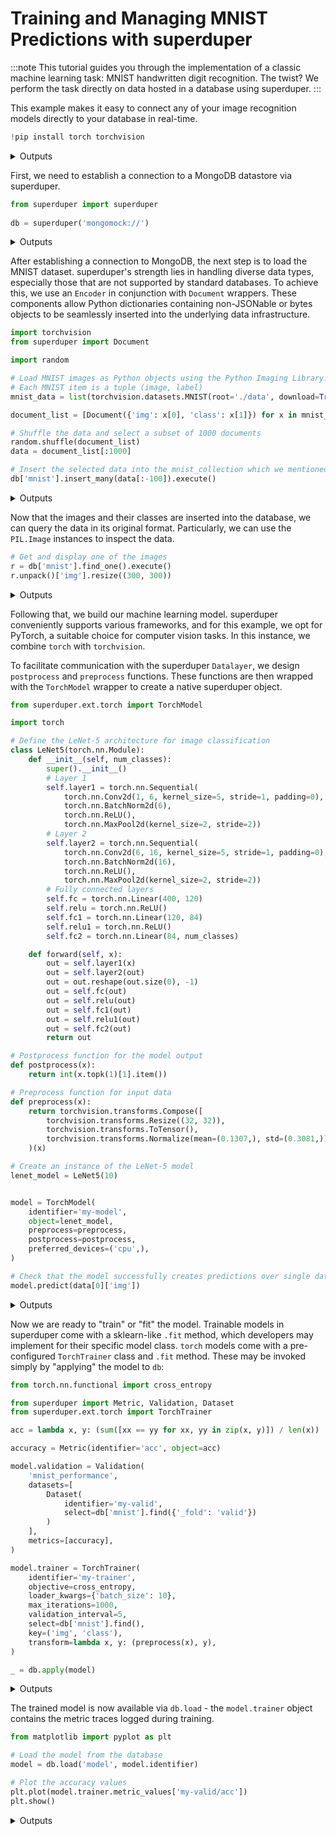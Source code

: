 
# Training and Managing MNIST Predictions with superduper

:::note
This tutorial guides you through the implementation of a classic machine learning task: MNIST handwritten digit recognition. The twist? We perform the task directly on data hosted in a database using superduper.
:::

This example makes it easy to connect any of your image recognition models directly to your database in real-time. 

```python
!pip install torch torchvision
```

<details>
<summary>Outputs</summary>

</details>

First, we need to establish a connection to a MongoDB datastore via superduper. 

```python
from superduper import superduper
    
db = superduper('mongomock://')
```

<details>
<summary>Outputs</summary>
<pre>
    2024-May-24 16:42:04.28| INFO     | Duncans-MacBook-Pro.fritz.box| superduper.base.build:69   | Data Client is ready. mongomock.MongoClient('localhost', 27017)
    2024-May-24 16:42:04.30| INFO     | Duncans-MacBook-Pro.fritz.box| superduper.base.build:42   | Connecting to Metadata Client with engine:  mongomock.MongoClient('localhost', 27017)
    2024-May-24 16:42:04.30| INFO     | Duncans-MacBook-Pro.fritz.box| superduper.base.build:155  | Connecting to compute client: None
    2024-May-24 16:42:04.30| INFO     | Duncans-MacBook-Pro.fritz.box| superduper.base.datalayer:85   | Building Data Layer
    2024-May-24 16:42:04.30| INFO     | Duncans-MacBook-Pro.fritz.box| superduper.base.build:220  | Configuration: 
     +---------------+--------------+
    | Configuration |    Value     |
    +---------------+--------------+
    |  Data Backend | mongomock:// |
    +---------------+--------------+

</pre>
</details>

After establishing a connection to MongoDB, the next step is to load the MNIST dataset. superduper's strength lies in handling diverse data types, especially those that are not supported by standard databases. To achieve this, we use an `Encoder` in conjunction with `Document` wrappers. These components allow Python dictionaries containing non-JSONable or bytes objects to be seamlessly inserted into the underlying data infrastructure.

```python
import torchvision
from superduper import Document

import random

# Load MNIST images as Python objects using the Python Imaging Library.
# Each MNIST item is a tuple (image, label)
mnist_data = list(torchvision.datasets.MNIST(root='./data', download=True))

document_list = [Document({'img': x[0], 'class': x[1]}) for x in mnist_data]

# Shuffle the data and select a subset of 1000 documents
random.shuffle(document_list)
data = document_list[:1000]

# Insert the selected data into the mnist_collection which we mentioned before 
db['mnist'].insert_many(data[:-100]).execute()
```

<details>
<summary>Outputs</summary>
<pre>
    2024-May-24 16:42:05.79| WARNING  | Duncans-MacBook-Pro.fritz.box| superduper.misc.annotations:117  | add is deprecated and will be removed in a future release.
    2024-May-24 16:42:05.79| INFO     | Duncans-MacBook-Pro.fritz.box| superduper.components.component:386  | Initializing DataType : dill
    2024-May-24 16:42:05.79| INFO     | Duncans-MacBook-Pro.fritz.box| superduper.components.component:389  | Initialized  DataType : dill successfully
    2024-May-24 16:42:05.79| WARNING  | Duncans-MacBook-Pro.fritz.box| superduper.backends.local.artifacts:82   | File /tmp/e6eb888f0b0fbbab905029cb309537b9383919a6 already exists
    2024-May-24 16:42:05.79| WARNING  | Duncans-MacBook-Pro.fritz.box| superduper.backends.local.artifacts:82   | File /tmp/ee1a946181f065af29a3c8637b2858b153d8fc8e already exists
    2024-May-24 16:42:05.79| INFO     | Duncans-MacBook-Pro.fritz.box| superduper.components.component:386  | Initializing DataType : pil_image
    2024-May-24 16:42:05.79| INFO     | Duncans-MacBook-Pro.fritz.box| superduper.components.component:389  | Initialized  DataType : pil_image successfully
    2024-May-24 16:42:05.94| INFO     | Duncans-MacBook-Pro.fritz.box| superduper.backends.local.compute:37   | Submitting job. function:\<function callable_job at 0x110261c60\>
    2024-May-24 16:42:06.06| SUCCESS  | Duncans-MacBook-Pro.fritz.box| superduper.backends.local.compute:43   | Job submitted on \<superduper.backends.local.compute.LocalComputeBackend object at 0x151f9e8d0\>.  function:\<function callable_job at 0x110261c60\> future:77cca682-2f87-4374-8f3a-097430cfc3b5

</pre>
<pre>
    ([ObjectId('6650a73d310636ceeea3628d'),
      ObjectId('6650a73d310636ceeea3628e'),
      ObjectId('6650a73d310636ceeea3628f'),
      ObjectId('6650a73d310636ceeea36290'),
      ObjectId('6650a73d310636ceeea36291'),
      ObjectId('6650a73d310636ceeea36292'),
      ObjectId('6650a73d310636ceeea36293'),
      ObjectId('6650a73d310636ceeea36294'),
      ObjectId('6650a73d310636ceeea36295'),
      ObjectId('6650a73d310636ceeea36296'),
      ObjectId('6650a73d310636ceeea36297'),
      ObjectId('6650a73d310636ceeea36298'),
      ObjectId('6650a73d310636ceeea36299'),
      ObjectId('6650a73d310636ceeea3629a'),
      ObjectId('6650a73d310636ceeea3629b'),
      ObjectId('6650a73d310636ceeea3629c'),
      ObjectId('6650a73d310636ceeea3629d'),
      ObjectId('6650a73d310636ceeea3629e'),
      ObjectId('6650a73d310636ceeea3629f'),
      ObjectId('6650a73d310636ceeea362a0'),
      ObjectId('6650a73d310636ceeea362a1'),
      ObjectId('6650a73d310636ceeea362a2'),
      ObjectId('6650a73d310636ceeea362a3'),
      ObjectId('6650a73d310636ceeea362a4'),
      ObjectId('6650a73d310636ceeea362a5'),
      ObjectId('6650a73d310636ceeea362a6'),
      ObjectId('6650a73d310636ceeea362a7'),
      ObjectId('6650a73d310636ceeea362a8'),
      ObjectId('6650a73d310636ceeea362a9'),
      ObjectId('6650a73d310636ceeea362aa'),
      ObjectId('6650a73d310636ceeea362ab'),
      ObjectId('6650a73d310636ceeea362ac'),
      ObjectId('6650a73d310636ceeea362ad'),
      ObjectId('6650a73d310636ceeea362ae'),
      ObjectId('6650a73d310636ceeea362af'),
      ObjectId('6650a73d310636ceeea362b0'),
      ObjectId('6650a73d310636ceeea362b1'),
      ObjectId('6650a73d310636ceeea362b2'),
      ObjectId('6650a73d310636ceeea362b3'),
      ObjectId('6650a73d310636ceeea362b4'),
      ObjectId('6650a73d310636ceeea362b5'),
      ObjectId('6650a73d310636ceeea362b6'),
      ObjectId('6650a73d310636ceeea362b7'),
      ObjectId('6650a73d310636ceeea362b8'),
      ObjectId('6650a73d310636ceeea362b9'),
      ObjectId('6650a73d310636ceeea362ba'),
      ObjectId('6650a73d310636ceeea362bb'),
      ObjectId('6650a73d310636ceeea362bc'),
      ObjectId('6650a73d310636ceeea362bd'),
      ObjectId('6650a73d310636ceeea362be'),
      ObjectId('6650a73d310636ceeea362bf'),
      ObjectId('6650a73d310636ceeea362c0'),
      ObjectId('6650a73d310636ceeea362c1'),
      ObjectId('6650a73d310636ceeea362c2'),
      ObjectId('6650a73d310636ceeea362c3'),
      ObjectId('6650a73d310636ceeea362c4'),
      ObjectId('6650a73d310636ceeea362c5'),
      ObjectId('6650a73d310636ceeea362c6'),
      ObjectId('6650a73d310636ceeea362c7'),
      ObjectId('6650a73d310636ceeea362c8'),
      ObjectId('6650a73d310636ceeea362c9'),
      ObjectId('6650a73d310636ceeea362ca'),
      ObjectId('6650a73d310636ceeea362cb'),
      ObjectId('6650a73d310636ceeea362cc'),
      ObjectId('6650a73d310636ceeea362cd'),
      ObjectId('6650a73d310636ceeea362ce'),
      ObjectId('6650a73d310636ceeea362cf'),
      ObjectId('6650a73d310636ceeea362d0'),
      ObjectId('6650a73d310636ceeea362d1'),
      ObjectId('6650a73d310636ceeea362d2'),
      ObjectId('6650a73d310636ceeea362d3'),
      ObjectId('6650a73d310636ceeea362d4'),
      ObjectId('6650a73d310636ceeea362d5'),
      ObjectId('6650a73d310636ceeea362d6'),
      ObjectId('6650a73d310636ceeea362d7'),
      ObjectId('6650a73d310636ceeea362d8'),
      ObjectId('6650a73d310636ceeea362d9'),
      ObjectId('6650a73d310636ceeea362da'),
      ObjectId('6650a73d310636ceeea362db'),
      ObjectId('6650a73d310636ceeea362dc'),
      ObjectId('6650a73d310636ceeea362dd'),
      ObjectId('6650a73d310636ceeea362de'),
      ObjectId('6650a73d310636ceeea362df'),
      ObjectId('6650a73d310636ceeea362e0'),
      ObjectId('6650a73d310636ceeea362e1'),
      ObjectId('6650a73d310636ceeea362e2'),
      ObjectId('6650a73d310636ceeea362e3'),
      ObjectId('6650a73d310636ceeea362e4'),
      ObjectId('6650a73d310636ceeea362e5'),
      ObjectId('6650a73d310636ceeea362e6'),
      ObjectId('6650a73d310636ceeea362e7'),
      ObjectId('6650a73d310636ceeea362e8'),
      ObjectId('6650a73d310636ceeea362e9'),
      ObjectId('6650a73d310636ceeea362ea'),
      ObjectId('6650a73d310636ceeea362eb'),
      ObjectId('6650a73d310636ceeea362ec'),
      ObjectId('6650a73d310636ceeea362ed'),
      ObjectId('6650a73d310636ceeea362ee'),
      ObjectId('6650a73d310636ceeea362ef'),
      ObjectId('6650a73d310636ceeea362f0'),
      ObjectId('6650a73d310636ceeea362f1'),
      ObjectId('6650a73d310636ceeea362f2'),
      ObjectId('6650a73d310636ceeea362f3'),
      ObjectId('6650a73d310636ceeea362f4'),
      ObjectId('6650a73d310636ceeea362f5'),
      ObjectId('6650a73d310636ceeea362f6'),
      ObjectId('6650a73d310636ceeea362f7'),
      ObjectId('6650a73d310636ceeea362f8'),
      ObjectId('6650a73d310636ceeea362f9'),
      ObjectId('6650a73d310636ceeea362fa'),
      ObjectId('6650a73d310636ceeea362fb'),
      ObjectId('6650a73d310636ceeea362fc'),
      ObjectId('6650a73d310636ceeea362fd'),
      ObjectId('6650a73d310636ceeea362fe'),
      ObjectId('6650a73d310636ceeea362ff'),
      ObjectId('6650a73d310636ceeea36300'),
      ObjectId('6650a73d310636ceeea36301'),
      ObjectId('6650a73d310636ceeea36302'),
      ObjectId('6650a73d310636ceeea36303'),
      ObjectId('6650a73d310636ceeea36304'),
      ObjectId('6650a73d310636ceeea36305'),
      ObjectId('6650a73d310636ceeea36306'),
      ObjectId('6650a73d310636ceeea36307'),
      ObjectId('6650a73d310636ceeea36308'),
      ObjectId('6650a73d310636ceeea36309'),
      ObjectId('6650a73d310636ceeea3630a'),
      ObjectId('6650a73d310636ceeea3630b'),
      ObjectId('6650a73d310636ceeea3630c'),
      ObjectId('6650a73d310636ceeea3630d'),
      ObjectId('6650a73d310636ceeea3630e'),
      ObjectId('6650a73d310636ceeea3630f'),
      ObjectId('6650a73d310636ceeea36310'),
      ObjectId('6650a73d310636ceeea36311'),
      ObjectId('6650a73d310636ceeea36312'),
      ObjectId('6650a73d310636ceeea36313'),
      ObjectId('6650a73d310636ceeea36314'),
      ObjectId('6650a73d310636ceeea36315'),
      ObjectId('6650a73d310636ceeea36316'),
      ObjectId('6650a73d310636ceeea36317'),
      ObjectId('6650a73d310636ceeea36318'),
      ObjectId('6650a73d310636ceeea36319'),
      ObjectId('6650a73d310636ceeea3631a'),
      ObjectId('6650a73d310636ceeea3631b'),
      ObjectId('6650a73d310636ceeea3631c'),
      ObjectId('6650a73d310636ceeea3631d'),
      ObjectId('6650a73d310636ceeea3631e'),
      ObjectId('6650a73d310636ceeea3631f'),
      ObjectId('6650a73d310636ceeea36320'),
      ObjectId('6650a73d310636ceeea36321'),
      ObjectId('6650a73d310636ceeea36322'),
      ObjectId('6650a73d310636ceeea36323'),
      ObjectId('6650a73d310636ceeea36324'),
      ObjectId('6650a73d310636ceeea36325'),
      ObjectId('6650a73d310636ceeea36326'),
      ObjectId('6650a73d310636ceeea36327'),
      ObjectId('6650a73d310636ceeea36328'),
      ObjectId('6650a73d310636ceeea36329'),
      ObjectId('6650a73d310636ceeea3632a'),
      ObjectId('6650a73d310636ceeea3632b'),
      ObjectId('6650a73d310636ceeea3632c'),
      ObjectId('6650a73d310636ceeea3632d'),
      ObjectId('6650a73d310636ceeea3632e'),
      ObjectId('6650a73d310636ceeea3632f'),
      ObjectId('6650a73d310636ceeea36330'),
      ObjectId('6650a73d310636ceeea36331'),
      ObjectId('6650a73d310636ceeea36332'),
      ObjectId('6650a73d310636ceeea36333'),
      ObjectId('6650a73d310636ceeea36334'),
      ObjectId('6650a73d310636ceeea36335'),
      ObjectId('6650a73d310636ceeea36336'),
      ObjectId('6650a73d310636ceeea36337'),
      ObjectId('6650a73d310636ceeea36338'),
      ObjectId('6650a73d310636ceeea36339'),
      ObjectId('6650a73d310636ceeea3633a'),
      ObjectId('6650a73d310636ceeea3633b'),
      ObjectId('6650a73d310636ceeea3633c'),
      ObjectId('6650a73d310636ceeea3633d'),
      ObjectId('6650a73d310636ceeea3633e'),
      ObjectId('6650a73d310636ceeea3633f'),
      ObjectId('6650a73d310636ceeea36340'),
      ObjectId('6650a73d310636ceeea36341'),
      ObjectId('6650a73d310636ceeea36342'),
      ObjectId('6650a73d310636ceeea36343'),
      ObjectId('6650a73d310636ceeea36344'),
      ObjectId('6650a73d310636ceeea36345'),
      ObjectId('6650a73d310636ceeea36346'),
      ObjectId('6650a73d310636ceeea36347'),
      ObjectId('6650a73d310636ceeea36348'),
      ObjectId('6650a73d310636ceeea36349'),
      ObjectId('6650a73d310636ceeea3634a'),
      ObjectId('6650a73d310636ceeea3634b'),
      ObjectId('6650a73d310636ceeea3634c'),
      ObjectId('6650a73d310636ceeea3634d'),
      ObjectId('6650a73d310636ceeea3634e'),
      ObjectId('6650a73d310636ceeea3634f'),
      ObjectId('6650a73d310636ceeea36350'),
      ObjectId('6650a73d310636ceeea36351'),
      ObjectId('6650a73d310636ceeea36352'),
      ObjectId('6650a73d310636ceeea36353'),
      ObjectId('6650a73d310636ceeea36354'),
      ObjectId('6650a73d310636ceeea36355'),
      ObjectId('6650a73d310636ceeea36356'),
      ObjectId('6650a73d310636ceeea36357'),
      ObjectId('6650a73d310636ceeea36358'),
      ObjectId('6650a73d310636ceeea36359'),
      ObjectId('6650a73d310636ceeea3635a'),
      ObjectId('6650a73d310636ceeea3635b'),
      ObjectId('6650a73d310636ceeea3635c'),
      ObjectId('6650a73d310636ceeea3635d'),
      ObjectId('6650a73d310636ceeea3635e'),
      ObjectId('6650a73d310636ceeea3635f'),
      ObjectId('6650a73d310636ceeea36360'),
      ObjectId('6650a73d310636ceeea36361'),
      ObjectId('6650a73d310636ceeea36362'),
      ObjectId('6650a73d310636ceeea36363'),
      ObjectId('6650a73d310636ceeea36364'),
      ObjectId('6650a73d310636ceeea36365'),
      ObjectId('6650a73d310636ceeea36366'),
      ObjectId('6650a73d310636ceeea36367'),
      ObjectId('6650a73d310636ceeea36368'),
      ObjectId('6650a73d310636ceeea36369'),
      ObjectId('6650a73d310636ceeea3636a'),
      ObjectId('6650a73d310636ceeea3636b'),
      ObjectId('6650a73d310636ceeea3636c'),
      ObjectId('6650a73d310636ceeea3636d'),
      ObjectId('6650a73d310636ceeea3636e'),
      ObjectId('6650a73d310636ceeea3636f'),
      ObjectId('6650a73d310636ceeea36370'),
      ObjectId('6650a73d310636ceeea36371'),
      ObjectId('6650a73d310636ceeea36372'),
      ObjectId('6650a73d310636ceeea36373'),
      ObjectId('6650a73d310636ceeea36374'),
      ObjectId('6650a73d310636ceeea36375'),
      ObjectId('6650a73d310636ceeea36376'),
      ObjectId('6650a73d310636ceeea36377'),
      ObjectId('6650a73d310636ceeea36378'),
      ObjectId('6650a73d310636ceeea36379'),
      ObjectId('6650a73d310636ceeea3637a'),
      ObjectId('6650a73d310636ceeea3637b'),
      ObjectId('6650a73d310636ceeea3637c'),
      ObjectId('6650a73d310636ceeea3637d'),
      ObjectId('6650a73d310636ceeea3637e'),
      ObjectId('6650a73d310636ceeea3637f'),
      ObjectId('6650a73d310636ceeea36380'),
      ObjectId('6650a73d310636ceeea36381'),
      ObjectId('6650a73d310636ceeea36382'),
      ObjectId('6650a73d310636ceeea36383'),
      ObjectId('6650a73d310636ceeea36384'),
      ObjectId('6650a73d310636ceeea36385'),
      ObjectId('6650a73d310636ceeea36386'),
      ObjectId('6650a73d310636ceeea36387'),
      ObjectId('6650a73d310636ceeea36388'),
      ObjectId('6650a73d310636ceeea36389'),
      ObjectId('6650a73d310636ceeea3638a'),
      ObjectId('6650a73d310636ceeea3638b'),
      ObjectId('6650a73d310636ceeea3638c'),
      ObjectId('6650a73d310636ceeea3638d'),
      ObjectId('6650a73d310636ceeea3638e'),
      ObjectId('6650a73d310636ceeea3638f'),
      ObjectId('6650a73d310636ceeea36390'),
      ObjectId('6650a73d310636ceeea36391'),
      ObjectId('6650a73d310636ceeea36392'),
      ObjectId('6650a73d310636ceeea36393'),
      ObjectId('6650a73d310636ceeea36394'),
      ObjectId('6650a73d310636ceeea36395'),
      ObjectId('6650a73d310636ceeea36396'),
      ObjectId('6650a73d310636ceeea36397'),
      ObjectId('6650a73d310636ceeea36398'),
      ObjectId('6650a73d310636ceeea36399'),
      ObjectId('6650a73d310636ceeea3639a'),
      ObjectId('6650a73d310636ceeea3639b'),
      ObjectId('6650a73d310636ceeea3639c'),
      ObjectId('6650a73d310636ceeea3639d'),
      ObjectId('6650a73d310636ceeea3639e'),
      ObjectId('6650a73d310636ceeea3639f'),
      ObjectId('6650a73d310636ceeea363a0'),
      ObjectId('6650a73d310636ceeea363a1'),
      ObjectId('6650a73d310636ceeea363a2'),
      ObjectId('6650a73d310636ceeea363a3'),
      ObjectId('6650a73d310636ceeea363a4'),
      ObjectId('6650a73d310636ceeea363a5'),
      ObjectId('6650a73d310636ceeea363a6'),
      ObjectId('6650a73d310636ceeea363a7'),
      ObjectId('6650a73d310636ceeea363a8'),
      ObjectId('6650a73d310636ceeea363a9'),
      ObjectId('6650a73d310636ceeea363aa'),
      ObjectId('6650a73d310636ceeea363ab'),
      ObjectId('6650a73d310636ceeea363ac'),
      ObjectId('6650a73d310636ceeea363ad'),
      ObjectId('6650a73d310636ceeea363ae'),
      ObjectId('6650a73d310636ceeea363af'),
      ObjectId('6650a73d310636ceeea363b0'),
      ObjectId('6650a73d310636ceeea363b1'),
      ObjectId('6650a73d310636ceeea363b2'),
      ObjectId('6650a73d310636ceeea363b3'),
      ObjectId('6650a73d310636ceeea363b4'),
      ObjectId('6650a73d310636ceeea363b5'),
      ObjectId('6650a73d310636ceeea363b6'),
      ObjectId('6650a73d310636ceeea363b7'),
      ObjectId('6650a73d310636ceeea363b8'),
      ObjectId('6650a73d310636ceeea363b9'),
      ObjectId('6650a73d310636ceeea363ba'),
      ObjectId('6650a73d310636ceeea363bb'),
      ObjectId('6650a73d310636ceeea363bc'),
      ObjectId('6650a73d310636ceeea363bd'),
      ObjectId('6650a73d310636ceeea363be'),
      ObjectId('6650a73d310636ceeea363bf'),
      ObjectId('6650a73d310636ceeea363c0'),
      ObjectId('6650a73d310636ceeea363c1'),
      ObjectId('6650a73d310636ceeea363c2'),
      ObjectId('6650a73d310636ceeea363c3'),
      ObjectId('6650a73d310636ceeea363c4'),
      ObjectId('6650a73d310636ceeea363c5'),
      ObjectId('6650a73d310636ceeea363c6'),
      ObjectId('6650a73d310636ceeea363c7'),
      ObjectId('6650a73d310636ceeea363c8'),
      ObjectId('6650a73d310636ceeea363c9'),
      ObjectId('6650a73d310636ceeea363ca'),
      ObjectId('6650a73d310636ceeea363cb'),
      ObjectId('6650a73d310636ceeea363cc'),
      ObjectId('6650a73d310636ceeea363cd'),
      ObjectId('6650a73d310636ceeea363ce'),
      ObjectId('6650a73d310636ceeea363cf'),
      ObjectId('6650a73d310636ceeea363d0'),
      ObjectId('6650a73d310636ceeea363d1'),
      ObjectId('6650a73d310636ceeea363d2'),
      ObjectId('6650a73d310636ceeea363d3'),
      ObjectId('6650a73d310636ceeea363d4'),
      ObjectId('6650a73d310636ceeea363d5'),
      ObjectId('6650a73d310636ceeea363d6'),
      ObjectId('6650a73d310636ceeea363d7'),
      ObjectId('6650a73d310636ceeea363d8'),
      ObjectId('6650a73d310636ceeea363d9'),
      ObjectId('6650a73d310636ceeea363da'),
      ObjectId('6650a73d310636ceeea363db'),
      ObjectId('6650a73d310636ceeea363dc'),
      ObjectId('6650a73d310636ceeea363dd'),
      ObjectId('6650a73d310636ceeea363de'),
      ObjectId('6650a73d310636ceeea363df'),
      ObjectId('6650a73d310636ceeea363e0'),
      ObjectId('6650a73d310636ceeea363e1'),
      ObjectId('6650a73d310636ceeea363e2'),
      ObjectId('6650a73d310636ceeea363e3'),
      ObjectId('6650a73d310636ceeea363e4'),
      ObjectId('6650a73d310636ceeea363e5'),
      ObjectId('6650a73d310636ceeea363e6'),
      ObjectId('6650a73d310636ceeea363e7'),
      ObjectId('6650a73d310636ceeea363e8'),
      ObjectId('6650a73d310636ceeea363e9'),
      ObjectId('6650a73d310636ceeea363ea'),
      ObjectId('6650a73d310636ceeea363eb'),
      ObjectId('6650a73d310636ceeea363ec'),
      ObjectId('6650a73d310636ceeea363ed'),
      ObjectId('6650a73d310636ceeea363ee'),
      ObjectId('6650a73d310636ceeea363ef'),
      ObjectId('6650a73d310636ceeea363f0'),
      ObjectId('6650a73d310636ceeea363f1'),
      ObjectId('6650a73d310636ceeea363f2'),
      ObjectId('6650a73d310636ceeea363f3'),
      ObjectId('6650a73d310636ceeea363f4'),
      ObjectId('6650a73d310636ceeea363f5'),
      ObjectId('6650a73d310636ceeea363f6'),
      ObjectId('6650a73d310636ceeea363f7'),
      ObjectId('6650a73d310636ceeea363f8'),
      ObjectId('6650a73d310636ceeea363f9'),
      ObjectId('6650a73d310636ceeea363fa'),
      ObjectId('6650a73d310636ceeea363fb'),
      ObjectId('6650a73d310636ceeea363fc'),
      ObjectId('6650a73d310636ceeea363fd'),
      ObjectId('6650a73d310636ceeea363fe'),
      ObjectId('6650a73d310636ceeea363ff'),
      ObjectId('6650a73d310636ceeea36400'),
      ObjectId('6650a73d310636ceeea36401'),
      ObjectId('6650a73d310636ceeea36402'),
      ObjectId('6650a73d310636ceeea36403'),
      ObjectId('6650a73d310636ceeea36404'),
      ObjectId('6650a73d310636ceeea36405'),
      ObjectId('6650a73d310636ceeea36406'),
      ObjectId('6650a73d310636ceeea36407'),
      ObjectId('6650a73d310636ceeea36408'),
      ObjectId('6650a73d310636ceeea36409'),
      ObjectId('6650a73d310636ceeea3640a'),
      ObjectId('6650a73d310636ceeea3640b'),
      ObjectId('6650a73d310636ceeea3640c'),
      ObjectId('6650a73d310636ceeea3640d'),
      ObjectId('6650a73d310636ceeea3640e'),
      ObjectId('6650a73d310636ceeea3640f'),
      ObjectId('6650a73d310636ceeea36410'),
      ObjectId('6650a73d310636ceeea36411'),
      ObjectId('6650a73d310636ceeea36412'),
      ObjectId('6650a73d310636ceeea36413'),
      ObjectId('6650a73d310636ceeea36414'),
      ObjectId('6650a73d310636ceeea36415'),
      ObjectId('6650a73d310636ceeea36416'),
      ObjectId('6650a73d310636ceeea36417'),
      ObjectId('6650a73d310636ceeea36418'),
      ObjectId('6650a73d310636ceeea36419'),
      ObjectId('6650a73d310636ceeea3641a'),
      ObjectId('6650a73d310636ceeea3641b'),
      ObjectId('6650a73d310636ceeea3641c'),
      ObjectId('6650a73d310636ceeea3641d'),
      ObjectId('6650a73d310636ceeea3641e'),
      ObjectId('6650a73d310636ceeea3641f'),
      ObjectId('6650a73d310636ceeea36420'),
      ObjectId('6650a73d310636ceeea36421'),
      ObjectId('6650a73d310636ceeea36422'),
      ObjectId('6650a73d310636ceeea36423'),
      ObjectId('6650a73d310636ceeea36424'),
      ObjectId('6650a73d310636ceeea36425'),
      ObjectId('6650a73d310636ceeea36426'),
      ObjectId('6650a73d310636ceeea36427'),
      ObjectId('6650a73d310636ceeea36428'),
      ObjectId('6650a73d310636ceeea36429'),
      ObjectId('6650a73d310636ceeea3642a'),
      ObjectId('6650a73d310636ceeea3642b'),
      ObjectId('6650a73d310636ceeea3642c'),
      ObjectId('6650a73d310636ceeea3642d'),
      ObjectId('6650a73d310636ceeea3642e'),
      ObjectId('6650a73d310636ceeea3642f'),
      ObjectId('6650a73d310636ceeea36430'),
      ObjectId('6650a73d310636ceeea36431'),
      ObjectId('6650a73d310636ceeea36432'),
      ObjectId('6650a73d310636ceeea36433'),
      ObjectId('6650a73d310636ceeea36434'),
      ObjectId('6650a73d310636ceeea36435'),
      ObjectId('6650a73d310636ceeea36436'),
      ObjectId('6650a73d310636ceeea36437'),
      ObjectId('6650a73d310636ceeea36438'),
      ObjectId('6650a73d310636ceeea36439'),
      ObjectId('6650a73d310636ceeea3643a'),
      ObjectId('6650a73d310636ceeea3643b'),
      ObjectId('6650a73d310636ceeea3643c'),
      ObjectId('6650a73d310636ceeea3643d'),
      ObjectId('6650a73d310636ceeea3643e'),
      ObjectId('6650a73d310636ceeea3643f'),
      ObjectId('6650a73d310636ceeea36440'),
      ObjectId('6650a73d310636ceeea36441'),
      ObjectId('6650a73d310636ceeea36442'),
      ObjectId('6650a73d310636ceeea36443'),
      ObjectId('6650a73d310636ceeea36444'),
      ObjectId('6650a73d310636ceeea36445'),
      ObjectId('6650a73d310636ceeea36446'),
      ObjectId('6650a73d310636ceeea36447'),
      ObjectId('6650a73d310636ceeea36448'),
      ObjectId('6650a73d310636ceeea36449'),
      ObjectId('6650a73d310636ceeea3644a'),
      ObjectId('6650a73d310636ceeea3644b'),
      ObjectId('6650a73d310636ceeea3644c'),
      ObjectId('6650a73d310636ceeea3644d'),
      ObjectId('6650a73d310636ceeea3644e'),
      ObjectId('6650a73d310636ceeea3644f'),
      ObjectId('6650a73d310636ceeea36450'),
      ObjectId('6650a73d310636ceeea36451'),
      ObjectId('6650a73d310636ceeea36452'),
      ObjectId('6650a73d310636ceeea36453'),
      ObjectId('6650a73d310636ceeea36454'),
      ObjectId('6650a73d310636ceeea36455'),
      ObjectId('6650a73d310636ceeea36456'),
      ObjectId('6650a73d310636ceeea36457'),
      ObjectId('6650a73d310636ceeea36458'),
      ObjectId('6650a73d310636ceeea36459'),
      ObjectId('6650a73d310636ceeea3645a'),
      ObjectId('6650a73d310636ceeea3645b'),
      ObjectId('6650a73d310636ceeea3645c'),
      ObjectId('6650a73d310636ceeea3645d'),
      ObjectId('6650a73d310636ceeea3645e'),
      ObjectId('6650a73d310636ceeea3645f'),
      ObjectId('6650a73d310636ceeea36460'),
      ObjectId('6650a73d310636ceeea36461'),
      ObjectId('6650a73d310636ceeea36462'),
      ObjectId('6650a73d310636ceeea36463'),
      ObjectId('6650a73d310636ceeea36464'),
      ObjectId('6650a73d310636ceeea36465'),
      ObjectId('6650a73d310636ceeea36466'),
      ObjectId('6650a73d310636ceeea36467'),
      ObjectId('6650a73d310636ceeea36468'),
      ObjectId('6650a73d310636ceeea36469'),
      ObjectId('6650a73d310636ceeea3646a'),
      ObjectId('6650a73d310636ceeea3646b'),
      ObjectId('6650a73d310636ceeea3646c'),
      ObjectId('6650a73d310636ceeea3646d'),
      ObjectId('6650a73d310636ceeea3646e'),
      ObjectId('6650a73d310636ceeea3646f'),
      ObjectId('6650a73d310636ceeea36470'),
      ObjectId('6650a73d310636ceeea36471'),
      ObjectId('6650a73d310636ceeea36472'),
      ObjectId('6650a73d310636ceeea36473'),
      ObjectId('6650a73d310636ceeea36474'),
      ObjectId('6650a73d310636ceeea36475'),
      ObjectId('6650a73d310636ceeea36476'),
      ObjectId('6650a73d310636ceeea36477'),
      ObjectId('6650a73d310636ceeea36478'),
      ObjectId('6650a73d310636ceeea36479'),
      ObjectId('6650a73d310636ceeea3647a'),
      ObjectId('6650a73d310636ceeea3647b'),
      ObjectId('6650a73d310636ceeea3647c'),
      ObjectId('6650a73d310636ceeea3647d'),
      ObjectId('6650a73d310636ceeea3647e'),
      ObjectId('6650a73d310636ceeea3647f'),
      ObjectId('6650a73d310636ceeea36480'),
      ObjectId('6650a73d310636ceeea36481'),
      ObjectId('6650a73d310636ceeea36482'),
      ObjectId('6650a73d310636ceeea36483'),
      ObjectId('6650a73d310636ceeea36484'),
      ObjectId('6650a73d310636ceeea36485'),
      ObjectId('6650a73d310636ceeea36486'),
      ObjectId('6650a73d310636ceeea36487'),
      ObjectId('6650a73d310636ceeea36488'),
      ObjectId('6650a73d310636ceeea36489'),
      ObjectId('6650a73d310636ceeea3648a'),
      ObjectId('6650a73d310636ceeea3648b'),
      ObjectId('6650a73d310636ceeea3648c'),
      ObjectId('6650a73d310636ceeea3648d'),
      ObjectId('6650a73d310636ceeea3648e'),
      ObjectId('6650a73d310636ceeea3648f'),
      ObjectId('6650a73d310636ceeea36490'),
      ObjectId('6650a73d310636ceeea36491'),
      ObjectId('6650a73d310636ceeea36492'),
      ObjectId('6650a73d310636ceeea36493'),
      ObjectId('6650a73d310636ceeea36494'),
      ObjectId('6650a73d310636ceeea36495'),
      ObjectId('6650a73d310636ceeea36496'),
      ObjectId('6650a73d310636ceeea36497'),
      ObjectId('6650a73d310636ceeea36498'),
      ObjectId('6650a73d310636ceeea36499'),
      ObjectId('6650a73d310636ceeea3649a'),
      ObjectId('6650a73d310636ceeea3649b'),
      ObjectId('6650a73d310636ceeea3649c'),
      ObjectId('6650a73d310636ceeea3649d'),
      ObjectId('6650a73d310636ceeea3649e'),
      ObjectId('6650a73d310636ceeea3649f'),
      ObjectId('6650a73d310636ceeea364a0'),
      ObjectId('6650a73d310636ceeea364a1'),
      ObjectId('6650a73d310636ceeea364a2'),
      ObjectId('6650a73d310636ceeea364a3'),
      ObjectId('6650a73d310636ceeea364a4'),
      ObjectId('6650a73d310636ceeea364a5'),
      ObjectId('6650a73d310636ceeea364a6'),
      ObjectId('6650a73d310636ceeea364a7'),
      ObjectId('6650a73d310636ceeea364a8'),
      ObjectId('6650a73d310636ceeea364a9'),
      ObjectId('6650a73d310636ceeea364aa'),
      ObjectId('6650a73d310636ceeea364ab'),
      ObjectId('6650a73d310636ceeea364ac'),
      ObjectId('6650a73d310636ceeea364ad'),
      ObjectId('6650a73d310636ceeea364ae'),
      ObjectId('6650a73d310636ceeea364af'),
      ObjectId('6650a73d310636ceeea364b0'),
      ObjectId('6650a73d310636ceeea364b1'),
      ObjectId('6650a73d310636ceeea364b2'),
      ObjectId('6650a73d310636ceeea364b3'),
      ObjectId('6650a73d310636ceeea364b4'),
      ObjectId('6650a73d310636ceeea364b5'),
      ObjectId('6650a73d310636ceeea364b6'),
      ObjectId('6650a73d310636ceeea364b7'),
      ObjectId('6650a73d310636ceeea364b8'),
      ObjectId('6650a73d310636ceeea364b9'),
      ObjectId('6650a73d310636ceeea364ba'),
      ObjectId('6650a73d310636ceeea364bb'),
      ObjectId('6650a73d310636ceeea364bc'),
      ObjectId('6650a73d310636ceeea364bd'),
      ObjectId('6650a73d310636ceeea364be'),
      ObjectId('6650a73d310636ceeea364bf'),
      ObjectId('6650a73d310636ceeea364c0'),
      ObjectId('6650a73d310636ceeea364c1'),
      ObjectId('6650a73d310636ceeea364c2'),
      ObjectId('6650a73d310636ceeea364c3'),
      ObjectId('6650a73d310636ceeea364c4'),
      ObjectId('6650a73d310636ceeea364c5'),
      ObjectId('6650a73d310636ceeea364c6'),
      ObjectId('6650a73d310636ceeea364c7'),
      ObjectId('6650a73d310636ceeea364c8'),
      ObjectId('6650a73d310636ceeea364c9'),
      ObjectId('6650a73d310636ceeea364ca'),
      ObjectId('6650a73d310636ceeea364cb'),
      ObjectId('6650a73d310636ceeea364cc'),
      ObjectId('6650a73d310636ceeea364cd'),
      ObjectId('6650a73d310636ceeea364ce'),
      ObjectId('6650a73d310636ceeea364cf'),
      ObjectId('6650a73d310636ceeea364d0'),
      ObjectId('6650a73d310636ceeea364d1'),
      ObjectId('6650a73d310636ceeea364d2'),
      ObjectId('6650a73d310636ceeea364d3'),
      ObjectId('6650a73d310636ceeea364d4'),
      ObjectId('6650a73d310636ceeea364d5'),
      ObjectId('6650a73d310636ceeea364d6'),
      ObjectId('6650a73d310636ceeea364d7'),
      ObjectId('6650a73d310636ceeea364d8'),
      ObjectId('6650a73d310636ceeea364d9'),
      ObjectId('6650a73d310636ceeea364da'),
      ObjectId('6650a73d310636ceeea364db'),
      ObjectId('6650a73d310636ceeea364dc'),
      ObjectId('6650a73d310636ceeea364dd'),
      ObjectId('6650a73d310636ceeea364de'),
      ObjectId('6650a73d310636ceeea364df'),
      ObjectId('6650a73d310636ceeea364e0'),
      ObjectId('6650a73d310636ceeea364e1'),
      ObjectId('6650a73d310636ceeea364e2'),
      ObjectId('6650a73d310636ceeea364e3'),
      ObjectId('6650a73d310636ceeea364e4'),
      ObjectId('6650a73d310636ceeea364e5'),
      ObjectId('6650a73d310636ceeea364e6'),
      ObjectId('6650a73d310636ceeea364e7'),
      ObjectId('6650a73d310636ceeea364e8'),
      ObjectId('6650a73d310636ceeea364e9'),
      ObjectId('6650a73d310636ceeea364ea'),
      ObjectId('6650a73d310636ceeea364eb'),
      ObjectId('6650a73d310636ceeea364ec'),
      ObjectId('6650a73d310636ceeea364ed'),
      ObjectId('6650a73d310636ceeea364ee'),
      ObjectId('6650a73d310636ceeea364ef'),
      ObjectId('6650a73d310636ceeea364f0'),
      ObjectId('6650a73d310636ceeea364f1'),
      ObjectId('6650a73d310636ceeea364f2'),
      ObjectId('6650a73d310636ceeea364f3'),
      ObjectId('6650a73d310636ceeea364f4'),
      ObjectId('6650a73d310636ceeea364f5'),
      ObjectId('6650a73d310636ceeea364f6'),
      ObjectId('6650a73d310636ceeea364f7'),
      ObjectId('6650a73d310636ceeea364f8'),
      ObjectId('6650a73d310636ceeea364f9'),
      ObjectId('6650a73d310636ceeea364fa'),
      ObjectId('6650a73d310636ceeea364fb'),
      ObjectId('6650a73d310636ceeea364fc'),
      ObjectId('6650a73d310636ceeea364fd'),
      ObjectId('6650a73d310636ceeea364fe'),
      ObjectId('6650a73d310636ceeea364ff'),
      ObjectId('6650a73d310636ceeea36500'),
      ObjectId('6650a73d310636ceeea36501'),
      ObjectId('6650a73d310636ceeea36502'),
      ObjectId('6650a73d310636ceeea36503'),
      ObjectId('6650a73d310636ceeea36504'),
      ObjectId('6650a73d310636ceeea36505'),
      ObjectId('6650a73d310636ceeea36506'),
      ObjectId('6650a73d310636ceeea36507'),
      ObjectId('6650a73d310636ceeea36508'),
      ObjectId('6650a73d310636ceeea36509'),
      ObjectId('6650a73d310636ceeea3650a'),
      ObjectId('6650a73d310636ceeea3650b'),
      ObjectId('6650a73d310636ceeea3650c'),
      ObjectId('6650a73d310636ceeea3650d'),
      ObjectId('6650a73d310636ceeea3650e'),
      ObjectId('6650a73d310636ceeea3650f'),
      ObjectId('6650a73d310636ceeea36510'),
      ObjectId('6650a73d310636ceeea36511'),
      ObjectId('6650a73d310636ceeea36512'),
      ObjectId('6650a73d310636ceeea36513'),
      ObjectId('6650a73d310636ceeea36514'),
      ObjectId('6650a73d310636ceeea36515'),
      ObjectId('6650a73d310636ceeea36516'),
      ObjectId('6650a73d310636ceeea36517'),
      ObjectId('6650a73d310636ceeea36518'),
      ObjectId('6650a73d310636ceeea36519'),
      ObjectId('6650a73d310636ceeea3651a'),
      ObjectId('6650a73d310636ceeea3651b'),
      ObjectId('6650a73d310636ceeea3651c'),
      ObjectId('6650a73d310636ceeea3651d'),
      ObjectId('6650a73d310636ceeea3651e'),
      ObjectId('6650a73d310636ceeea3651f'),
      ObjectId('6650a73d310636ceeea36520'),
      ObjectId('6650a73d310636ceeea36521'),
      ObjectId('6650a73d310636ceeea36522'),
      ObjectId('6650a73d310636ceeea36523'),
      ObjectId('6650a73d310636ceeea36524'),
      ObjectId('6650a73d310636ceeea36525'),
      ObjectId('6650a73d310636ceeea36526'),
      ObjectId('6650a73d310636ceeea36527'),
      ObjectId('6650a73d310636ceeea36528'),
      ObjectId('6650a73d310636ceeea36529'),
      ObjectId('6650a73d310636ceeea3652a'),
      ObjectId('6650a73d310636ceeea3652b'),
      ObjectId('6650a73d310636ceeea3652c'),
      ObjectId('6650a73d310636ceeea3652d'),
      ObjectId('6650a73d310636ceeea3652e'),
      ObjectId('6650a73d310636ceeea3652f'),
      ObjectId('6650a73d310636ceeea36530'),
      ObjectId('6650a73d310636ceeea36531'),
      ObjectId('6650a73d310636ceeea36532'),
      ObjectId('6650a73d310636ceeea36533'),
      ObjectId('6650a73d310636ceeea36534'),
      ObjectId('6650a73d310636ceeea36535'),
      ObjectId('6650a73d310636ceeea36536'),
      ObjectId('6650a73d310636ceeea36537'),
      ObjectId('6650a73d310636ceeea36538'),
      ObjectId('6650a73d310636ceeea36539'),
      ObjectId('6650a73d310636ceeea3653a'),
      ObjectId('6650a73d310636ceeea3653b'),
      ObjectId('6650a73d310636ceeea3653c'),
      ObjectId('6650a73d310636ceeea3653d'),
      ObjectId('6650a73d310636ceeea3653e'),
      ObjectId('6650a73d310636ceeea3653f'),
      ObjectId('6650a73d310636ceeea36540'),
      ObjectId('6650a73d310636ceeea36541'),
      ObjectId('6650a73d310636ceeea36542'),
      ObjectId('6650a73d310636ceeea36543'),
      ObjectId('6650a73d310636ceeea36544'),
      ObjectId('6650a73d310636ceeea36545'),
      ObjectId('6650a73d310636ceeea36546'),
      ObjectId('6650a73d310636ceeea36547'),
      ObjectId('6650a73d310636ceeea36548'),
      ObjectId('6650a73d310636ceeea36549'),
      ObjectId('6650a73d310636ceeea3654a'),
      ObjectId('6650a73d310636ceeea3654b'),
      ObjectId('6650a73d310636ceeea3654c'),
      ObjectId('6650a73d310636ceeea3654d'),
      ObjectId('6650a73d310636ceeea3654e'),
      ObjectId('6650a73d310636ceeea3654f'),
      ObjectId('6650a73d310636ceeea36550'),
      ObjectId('6650a73d310636ceeea36551'),
      ObjectId('6650a73d310636ceeea36552'),
      ObjectId('6650a73d310636ceeea36553'),
      ObjectId('6650a73d310636ceeea36554'),
      ObjectId('6650a73d310636ceeea36555'),
      ObjectId('6650a73d310636ceeea36556'),
      ObjectId('6650a73d310636ceeea36557'),
      ObjectId('6650a73d310636ceeea36558'),
      ObjectId('6650a73d310636ceeea36559'),
      ObjectId('6650a73d310636ceeea3655a'),
      ObjectId('6650a73d310636ceeea3655b'),
      ObjectId('6650a73d310636ceeea3655c'),
      ObjectId('6650a73d310636ceeea3655d'),
      ObjectId('6650a73d310636ceeea3655e'),
      ObjectId('6650a73d310636ceeea3655f'),
      ObjectId('6650a73d310636ceeea36560'),
      ObjectId('6650a73d310636ceeea36561'),
      ObjectId('6650a73d310636ceeea36562'),
      ObjectId('6650a73d310636ceeea36563'),
      ObjectId('6650a73d310636ceeea36564'),
      ObjectId('6650a73d310636ceeea36565'),
      ObjectId('6650a73d310636ceeea36566'),
      ObjectId('6650a73d310636ceeea36567'),
      ObjectId('6650a73d310636ceeea36568'),
      ObjectId('6650a73d310636ceeea36569'),
      ObjectId('6650a73d310636ceeea3656a'),
      ObjectId('6650a73d310636ceeea3656b'),
      ObjectId('6650a73d310636ceeea3656c'),
      ObjectId('6650a73d310636ceeea3656d'),
      ObjectId('6650a73d310636ceeea3656e'),
      ObjectId('6650a73d310636ceeea3656f'),
      ObjectId('6650a73d310636ceeea36570'),
      ObjectId('6650a73d310636ceeea36571'),
      ObjectId('6650a73d310636ceeea36572'),
      ObjectId('6650a73d310636ceeea36573'),
      ObjectId('6650a73d310636ceeea36574'),
      ObjectId('6650a73d310636ceeea36575'),
      ObjectId('6650a73d310636ceeea36576'),
      ObjectId('6650a73d310636ceeea36577'),
      ObjectId('6650a73d310636ceeea36578'),
      ObjectId('6650a73d310636ceeea36579'),
      ObjectId('6650a73d310636ceeea3657a'),
      ObjectId('6650a73d310636ceeea3657b'),
      ObjectId('6650a73d310636ceeea3657c'),
      ObjectId('6650a73d310636ceeea3657d'),
      ObjectId('6650a73d310636ceeea3657e'),
      ObjectId('6650a73d310636ceeea3657f'),
      ObjectId('6650a73d310636ceeea36580'),
      ObjectId('6650a73d310636ceeea36581'),
      ObjectId('6650a73d310636ceeea36582'),
      ObjectId('6650a73d310636ceeea36583'),
      ObjectId('6650a73d310636ceeea36584'),
      ObjectId('6650a73d310636ceeea36585'),
      ObjectId('6650a73d310636ceeea36586'),
      ObjectId('6650a73d310636ceeea36587'),
      ObjectId('6650a73d310636ceeea36588'),
      ObjectId('6650a73d310636ceeea36589'),
      ObjectId('6650a73d310636ceeea3658a'),
      ObjectId('6650a73d310636ceeea3658b'),
      ObjectId('6650a73d310636ceeea3658c'),
      ObjectId('6650a73d310636ceeea3658d'),
      ObjectId('6650a73d310636ceeea3658e'),
      ObjectId('6650a73d310636ceeea3658f'),
      ObjectId('6650a73d310636ceeea36590'),
      ObjectId('6650a73d310636ceeea36591'),
      ObjectId('6650a73d310636ceeea36592'),
      ObjectId('6650a73d310636ceeea36593'),
      ObjectId('6650a73d310636ceeea36594'),
      ObjectId('6650a73d310636ceeea36595'),
      ObjectId('6650a73d310636ceeea36596'),
      ObjectId('6650a73d310636ceeea36597'),
      ObjectId('6650a73d310636ceeea36598'),
      ObjectId('6650a73d310636ceeea36599'),
      ObjectId('6650a73d310636ceeea3659a'),
      ObjectId('6650a73d310636ceeea3659b'),
      ObjectId('6650a73d310636ceeea3659c'),
      ObjectId('6650a73d310636ceeea3659d'),
      ObjectId('6650a73d310636ceeea3659e'),
      ObjectId('6650a73d310636ceeea3659f'),
      ObjectId('6650a73d310636ceeea365a0'),
      ObjectId('6650a73d310636ceeea365a1'),
      ObjectId('6650a73d310636ceeea365a2'),
      ObjectId('6650a73d310636ceeea365a3'),
      ObjectId('6650a73d310636ceeea365a4'),
      ObjectId('6650a73d310636ceeea365a5'),
      ObjectId('6650a73d310636ceeea365a6'),
      ObjectId('6650a73d310636ceeea365a7'),
      ObjectId('6650a73d310636ceeea365a8'),
      ObjectId('6650a73d310636ceeea365a9'),
      ObjectId('6650a73d310636ceeea365aa'),
      ObjectId('6650a73d310636ceeea365ab'),
      ObjectId('6650a73d310636ceeea365ac'),
      ObjectId('6650a73d310636ceeea365ad'),
      ObjectId('6650a73d310636ceeea365ae'),
      ObjectId('6650a73d310636ceeea365af'),
      ObjectId('6650a73d310636ceeea365b0'),
      ObjectId('6650a73d310636ceeea365b1'),
      ObjectId('6650a73d310636ceeea365b2'),
      ObjectId('6650a73d310636ceeea365b3'),
      ObjectId('6650a73d310636ceeea365b4'),
      ObjectId('6650a73d310636ceeea365b5'),
      ObjectId('6650a73d310636ceeea365b6'),
      ObjectId('6650a73d310636ceeea365b7'),
      ObjectId('6650a73d310636ceeea365b8'),
      ObjectId('6650a73d310636ceeea365b9'),
      ObjectId('6650a73d310636ceeea365ba'),
      ObjectId('6650a73d310636ceeea365bb'),
      ObjectId('6650a73d310636ceeea365bc'),
      ObjectId('6650a73d310636ceeea365bd'),
      ObjectId('6650a73d310636ceeea365be'),
      ObjectId('6650a73d310636ceeea365bf'),
      ObjectId('6650a73d310636ceeea365c0'),
      ObjectId('6650a73d310636ceeea365c1'),
      ObjectId('6650a73d310636ceeea365c2'),
      ObjectId('6650a73d310636ceeea365c3'),
      ObjectId('6650a73d310636ceeea365c4'),
      ObjectId('6650a73d310636ceeea365c5'),
      ObjectId('6650a73d310636ceeea365c6'),
      ObjectId('6650a73d310636ceeea365c7'),
      ObjectId('6650a73d310636ceeea365c8'),
      ObjectId('6650a73d310636ceeea365c9'),
      ObjectId('6650a73d310636ceeea365ca'),
      ObjectId('6650a73d310636ceeea365cb'),
      ObjectId('6650a73d310636ceeea365cc'),
      ObjectId('6650a73d310636ceeea365cd'),
      ObjectId('6650a73d310636ceeea365ce'),
      ObjectId('6650a73d310636ceeea365cf'),
      ObjectId('6650a73d310636ceeea365d0'),
      ObjectId('6650a73d310636ceeea365d1'),
      ObjectId('6650a73d310636ceeea365d2'),
      ObjectId('6650a73d310636ceeea365d3'),
      ObjectId('6650a73d310636ceeea365d4'),
      ObjectId('6650a73d310636ceeea365d5'),
      ObjectId('6650a73d310636ceeea365d6'),
      ObjectId('6650a73d310636ceeea365d7'),
      ObjectId('6650a73d310636ceeea365d8'),
      ObjectId('6650a73d310636ceeea365d9'),
      ObjectId('6650a73d310636ceeea365da'),
      ObjectId('6650a73d310636ceeea365db'),
      ObjectId('6650a73d310636ceeea365dc'),
      ObjectId('6650a73d310636ceeea365dd'),
      ObjectId('6650a73d310636ceeea365de'),
      ObjectId('6650a73d310636ceeea365df'),
      ObjectId('6650a73d310636ceeea365e0'),
      ObjectId('6650a73d310636ceeea365e1'),
      ObjectId('6650a73d310636ceeea365e2'),
      ObjectId('6650a73d310636ceeea365e3'),
      ObjectId('6650a73d310636ceeea365e4'),
      ObjectId('6650a73d310636ceeea365e5'),
      ObjectId('6650a73d310636ceeea365e6'),
      ObjectId('6650a73d310636ceeea365e7'),
      ObjectId('6650a73d310636ceeea365e8'),
      ObjectId('6650a73d310636ceeea365e9'),
      ObjectId('6650a73d310636ceeea365ea'),
      ObjectId('6650a73d310636ceeea365eb'),
      ObjectId('6650a73d310636ceeea365ec'),
      ObjectId('6650a73d310636ceeea365ed'),
      ObjectId('6650a73d310636ceeea365ee'),
      ObjectId('6650a73d310636ceeea365ef'),
      ObjectId('6650a73d310636ceeea365f0'),
      ObjectId('6650a73d310636ceeea365f1'),
      ObjectId('6650a73d310636ceeea365f2'),
      ObjectId('6650a73d310636ceeea365f3'),
      ObjectId('6650a73d310636ceeea365f4'),
      ObjectId('6650a73d310636ceeea365f5'),
      ObjectId('6650a73d310636ceeea365f6'),
      ObjectId('6650a73d310636ceeea365f7'),
      ObjectId('6650a73d310636ceeea365f8'),
      ObjectId('6650a73d310636ceeea365f9'),
      ObjectId('6650a73d310636ceeea365fa'),
      ObjectId('6650a73d310636ceeea365fb'),
      ObjectId('6650a73d310636ceeea365fc'),
      ObjectId('6650a73d310636ceeea365fd'),
      ObjectId('6650a73d310636ceeea365fe'),
      ObjectId('6650a73d310636ceeea365ff'),
      ObjectId('6650a73d310636ceeea36600'),
      ObjectId('6650a73d310636ceeea36601'),
      ObjectId('6650a73d310636ceeea36602'),
      ObjectId('6650a73d310636ceeea36603'),
      ObjectId('6650a73d310636ceeea36604'),
      ObjectId('6650a73d310636ceeea36605'),
      ObjectId('6650a73d310636ceeea36606'),
      ObjectId('6650a73d310636ceeea36607'),
      ObjectId('6650a73d310636ceeea36608'),
      ObjectId('6650a73d310636ceeea36609'),
      ObjectId('6650a73d310636ceeea3660a'),
      ObjectId('6650a73d310636ceeea3660b'),
      ObjectId('6650a73d310636ceeea3660c'),
      ObjectId('6650a73d310636ceeea3660d'),
      ObjectId('6650a73d310636ceeea3660e'),
      ObjectId('6650a73d310636ceeea3660f'),
      ObjectId('6650a73d310636ceeea36610')],
     TaskWorkflow(database=\<superduper.base.datalayer.Datalayer object at 0x1520664d0\>, G=\<networkx.classes.digraph.DiGraph object at 0x155c58350\>))
</pre>
</details>

Now that the images and their classes are inserted into the database, we can query the data in its original format. Particularly, we can use the `PIL.Image` instances to inspect the data.

```python
# Get and display one of the images
r = db['mnist'].find_one().execute()
r.unpack()['img'].resize((300, 300))
```

<details>
<summary>Outputs</summary>
<div>![](/training/8_0.png)</div>
</details>

Following that, we build our machine learning model. superduper conveniently supports various frameworks, and for this example, we opt for PyTorch, a suitable choice for computer vision tasks. In this instance, we combine `torch` with `torchvision`.

To facilitate communication with the superduper `Datalayer`, we design `postprocess` and `preprocess` functions. These functions are then wrapped with the `TorchModel` wrapper to create a native superduper object.

```python
from superduper.ext.torch import TorchModel

import torch

# Define the LeNet-5 architecture for image classification
class LeNet5(torch.nn.Module):
    def __init__(self, num_classes):
        super().__init__()
        # Layer 1
        self.layer1 = torch.nn.Sequential(
            torch.nn.Conv2d(1, 6, kernel_size=5, stride=1, padding=0),
            torch.nn.BatchNorm2d(6),
            torch.nn.ReLU(),
            torch.nn.MaxPool2d(kernel_size=2, stride=2))
        # Layer 2
        self.layer2 = torch.nn.Sequential(
            torch.nn.Conv2d(6, 16, kernel_size=5, stride=1, padding=0),
            torch.nn.BatchNorm2d(16),
            torch.nn.ReLU(),
            torch.nn.MaxPool2d(kernel_size=2, stride=2))
        # Fully connected layers
        self.fc = torch.nn.Linear(400, 120)
        self.relu = torch.nn.ReLU()
        self.fc1 = torch.nn.Linear(120, 84)
        self.relu1 = torch.nn.ReLU()
        self.fc2 = torch.nn.Linear(84, num_classes)

    def forward(self, x):
        out = self.layer1(x)
        out = self.layer2(out)
        out = out.reshape(out.size(0), -1)
        out = self.fc(out)
        out = self.relu(out)
        out = self.fc1(out)
        out = self.relu1(out)
        out = self.fc2(out)
        return out

# Postprocess function for the model output    
def postprocess(x):
    return int(x.topk(1)[1].item())

# Preprocess function for input data
def preprocess(x):
    return torchvision.transforms.Compose([
        torchvision.transforms.Resize((32, 32)),
        torchvision.transforms.ToTensor(),
        torchvision.transforms.Normalize(mean=(0.1307,), std=(0.3081,))]
    )(x)

# Create an instance of the LeNet-5 model
lenet_model = LeNet5(10)


model = TorchModel(
    identifier='my-model',
    object=lenet_model,
    preprocess=preprocess,
    postprocess=postprocess, 
    preferred_devices=('cpu',),
)

# Check that the model successfully creates predictions over single data-points
model.predict(data[0]['img'])
```

<details>
<summary>Outputs</summary>
<pre>
    2024-May-24 16:42:15.26| INFO     | Duncans-MacBook-Pro.fritz.box| superduper.components.component:386  | Initializing TorchModel : my-model
    2024-May-24 16:42:15.27| INFO     | Duncans-MacBook-Pro.fritz.box| superduper.components.component:389  | Initialized  TorchModel : my-model successfully

</pre>
<pre>
    2
</pre>
</details>

Now we are ready to "train" or "fit" the model. Trainable models in superduper come with a sklearn-like `.fit` method,
which developers may implement for their specific model class. `torch` models come with a pre-configured
`TorchTrainer` class and `.fit` method. These may be invoked simply by "applying" the model to `db`:

```python
from torch.nn.functional import cross_entropy

from superduper import Metric, Validation, Dataset
from superduper.ext.torch import TorchTrainer

acc = lambda x, y: (sum([xx == yy for xx, yy in zip(x, y)]) / len(x))

accuracy = Metric(identifier='acc', object=acc)

model.validation = Validation(
    'mnist_performance',
    datasets=[
        Dataset(
            identifier='my-valid',
            select=db['mnist'].find({'_fold': 'valid'})
        )
    ],
    metrics=[accuracy],
)

model.trainer = TorchTrainer(
    identifier='my-trainer',
    objective=cross_entropy,
    loader_kwargs={'batch_size': 10},
    max_iterations=1000,
    validation_interval=5,
    select=db['mnist'].find(),
    key=('img', 'class'),
    transform=lambda x, y: (preprocess(x), y),
)

_ = db.apply(model)
```

<details>
<summary>Outputs</summary>
<pre>
    2024-May-24 16:42:19.76| WARNING  | Duncans-MacBook-Pro.fritz.box| superduper.backends.local.artifacts:82   | File /tmp/a10fbf2cdd7532dd7bf5bba03b7c28e01b4326cc already exists
    2024-May-24 16:42:19.79| INFO     | Duncans-MacBook-Pro.fritz.box| superduper.backends.local.compute:37   | Submitting job. function:\<function method_job at 0x110261d00\>
    2024-May-24 16:42:19.92| INFO     | Duncans-MacBook-Pro.fritz.box| superduper.ext.torch.training:220  | fold: TRAIN; iteration: 0; objective: 2.30452561378479; 
    2024-May-24 16:42:19.94| INFO     | Duncans-MacBook-Pro.fritz.box| superduper.components.component:386  | Initializing Dataset : my-valid
    2024-May-24 16:42:19.94| INFO     | Duncans-MacBook-Pro.fritz.box| superduper.components.component:389  | Initialized  Dataset : my-valid successfully
    2024-May-24 16:42:19.94| INFO     | Duncans-MacBook-Pro.fritz.box| superduper.components.component:386  | Initializing TorchModel : my-model
    2024-May-24 16:42:19.94| INFO     | Duncans-MacBook-Pro.fritz.box| superduper.components.component:389  | Initialized  TorchModel : my-model successfully

</pre>
<pre>
    100%|██████████████████████████████████████████████████████████████████████████████████████████████████████████████████████████████████████████████████████████████████████████████████████████████████████████████| 43/43 [00:00\<00:00, 963.46it/s]

</pre>
<pre>
    2024-May-24 16:42:19.99| INFO     | Duncans-MacBook-Pro.fritz.box| superduper.ext.torch.training:220  | fold: VALID; iteration: 0; my-valid/acc: 0.16279069767441862; objective: 2.3071595191955567; 
    2024-May-24 16:42:20.01| INFO     | Duncans-MacBook-Pro.fritz.box| superduper.ext.torch.training:220  | fold: TRAIN; iteration: 1; objective: 2.290095806121826; 
    2024-May-24 16:42:20.02| INFO     | Duncans-MacBook-Pro.fritz.box| superduper.ext.torch.training:220  | fold: TRAIN; iteration: 2; objective: 2.223555088043213; 
    2024-May-24 16:42:20.02| INFO     | Duncans-MacBook-Pro.fritz.box| superduper.ext.torch.training:220  | fold: TRAIN; iteration: 3; objective: 2.3189988136291504; 
    2024-May-24 16:42:20.03| INFO     | Duncans-MacBook-Pro.fritz.box| superduper.ext.torch.training:220  | fold: TRAIN; iteration: 4; objective: 2.1752736568450928; 
    2024-May-24 16:42:20.03| INFO     | Duncans-MacBook-Pro.fritz.box| superduper.ext.torch.training:220  | fold: TRAIN; iteration: 5; objective: 2.207839250564575; 

</pre>
<pre>
    100%|██████████████████████████████████████████████████████████████████████████████████████████████████████████████████████████████████████████████████████████████████████████████████████████████████████████████| 43/43 [00:00\<00:00, 945.72it/s]

</pre>
<pre>
    2024-May-24 16:42:20.09| INFO     | Duncans-MacBook-Pro.fritz.box| superduper.ext.torch.training:220  | fold: VALID; iteration: 5; my-valid/acc: 0.11627906976744186; objective: 2.2843324184417724; 
    2024-May-24 16:42:20.11| INFO     | Duncans-MacBook-Pro.fritz.box| superduper.ext.torch.training:220  | fold: TRAIN; iteration: 6; objective: 2.282257318496704; 
    2024-May-24 16:42:20.12| INFO     | Duncans-MacBook-Pro.fritz.box| superduper.ext.torch.training:220  | fold: TRAIN; iteration: 7; objective: 2.0524115562438965; 
    2024-May-24 16:42:20.13| INFO     | Duncans-MacBook-Pro.fritz.box| superduper.ext.torch.training:220  | fold: TRAIN; iteration: 8; objective: 2.0606937408447266; 
    2024-May-24 16:42:20.14| INFO     | Duncans-MacBook-Pro.fritz.box| superduper.ext.torch.training:220  | fold: TRAIN; iteration: 9; objective: 2.194944143295288; 
    2024-May-24 16:42:20.14| INFO     | Duncans-MacBook-Pro.fritz.box| superduper.ext.torch.training:220  | fold: TRAIN; iteration: 10; objective: 2.29692006111145; 

</pre>
<pre>
    100%|██████████████████████████████████████████████████████████████████████████████████████████████████████████████████████████████████████████████████████████████████████████████████████████████████████████████| 43/43 [00:00\<00:00, 772.76it/s]

</pre>
<pre>
    2024-May-24 16:42:20.22| INFO     | Duncans-MacBook-Pro.fritz.box| superduper.ext.torch.training:220  | fold: VALID; iteration: 10; my-valid/acc: 0.16279069767441862; objective: 2.2262439727783203; 
    2024-May-24 16:42:20.25| INFO     | Duncans-MacBook-Pro.fritz.box| superduper.ext.torch.training:220  | fold: TRAIN; iteration: 11; objective: 2.1308627128601074; 
    2024-May-24 16:42:20.26| INFO     | Duncans-MacBook-Pro.fritz.box| superduper.ext.torch.training:220  | fold: TRAIN; iteration: 12; objective: 2.155353307723999; 
    2024-May-24 16:42:20.27| INFO     | Duncans-MacBook-Pro.fritz.box| superduper.ext.torch.training:220  | fold: TRAIN; iteration: 13; objective: 2.0958755016326904; 
    2024-May-24 16:42:20.28| INFO     | Duncans-MacBook-Pro.fritz.box| superduper.ext.torch.training:220  | fold: TRAIN; iteration: 14; objective: 1.9480855464935303; 
    2024-May-24 16:42:20.28| INFO     | Duncans-MacBook-Pro.fritz.box| superduper.ext.torch.training:220  | fold: TRAIN; iteration: 15; objective: 1.9860684871673584; 

</pre>
<pre>
    100%|██████████████████████████████████████████████████████████████████████████████████████████████████████████████████████████████████████████████████████████████████████████████████████████████████████████████| 43/43 [00:00\<00:00, 718.64it/s]

</pre>
<pre>
    2024-May-24 16:42:20.36| INFO     | Duncans-MacBook-Pro.fritz.box| superduper.ext.torch.training:220  | fold: VALID; iteration: 15; my-valid/acc: 0.3953488372093023; objective: 2.1200345516204835; 
    2024-May-24 16:42:20.38| INFO     | Duncans-MacBook-Pro.fritz.box| superduper.ext.torch.training:220  | fold: TRAIN; iteration: 16; objective: 2.0746865272521973; 
    2024-May-24 16:42:20.39| INFO     | Duncans-MacBook-Pro.fritz.box| superduper.ext.torch.training:220  | fold: TRAIN; iteration: 17; objective: 2.2186732292175293; 
    2024-May-24 16:42:20.40| INFO     | Duncans-MacBook-Pro.fritz.box| superduper.ext.torch.training:220  | fold: TRAIN; iteration: 18; objective: 2.0799942016601562; 
    2024-May-24 16:42:20.41| INFO     | Duncans-MacBook-Pro.fritz.box| superduper.ext.torch.training:220  | fold: TRAIN; iteration: 19; objective: 1.7716232538223267; 
    2024-May-24 16:42:20.41| INFO     | Duncans-MacBook-Pro.fritz.box| superduper.ext.torch.training:220  | fold: TRAIN; iteration: 20; objective: 1.8272186517715454; 

</pre>
<pre>
    100%|██████████████████████████████████████████████████████████████████████████████████████████████████████████████████████████████████████████████████████████████████████████████████████████████████████████████| 43/43 [00:00\<00:00, 683.64it/s]

</pre>
<pre>
    2024-May-24 16:42:20.50| INFO     | Duncans-MacBook-Pro.fritz.box| superduper.ext.torch.training:220  | fold: VALID; iteration: 20; my-valid/acc: 0.4186046511627907; objective: 1.9862218618392944; 
    2024-May-24 16:42:20.52| INFO     | Duncans-MacBook-Pro.fritz.box| superduper.ext.torch.training:220  | fold: TRAIN; iteration: 21; objective: 1.957564353942871; 
    2024-May-24 16:42:20.53| INFO     | Duncans-MacBook-Pro.fritz.box| superduper.ext.torch.training:220  | fold: TRAIN; iteration: 22; objective: 1.8028621673583984; 
    2024-May-24 16:42:20.53| INFO     | Duncans-MacBook-Pro.fritz.box| superduper.ext.torch.training:220  | fold: TRAIN; iteration: 23; objective: 1.975327491760254; 
    2024-May-24 16:42:20.54| INFO     | Duncans-MacBook-Pro.fritz.box| superduper.ext.torch.training:220  | fold: TRAIN; iteration: 24; objective: 1.807953119277954; 
    2024-May-24 16:42:20.55| INFO     | Duncans-MacBook-Pro.fritz.box| superduper.ext.torch.training:220  | fold: TRAIN; iteration: 25; objective: 1.7858139276504517; 

</pre>
<pre>
    100%|██████████████████████████████████████████████████████████████████████████████████████████████████████████████████████████████████████████████████████████████████████████████████████████████████████████████| 43/43 [00:00\<00:00, 634.74it/s]

</pre>
<pre>
    2024-May-24 16:42:20.64| INFO     | Duncans-MacBook-Pro.fritz.box| superduper.ext.torch.training:220  | fold: VALID; iteration: 25; my-valid/acc: 0.4883720930232558; objective: 1.8099432945251466; 
    2024-May-24 16:42:20.66| INFO     | Duncans-MacBook-Pro.fritz.box| superduper.ext.torch.training:220  | fold: TRAIN; iteration: 26; objective: 1.5425803661346436; 
    2024-May-24 16:42:20.67| INFO     | Duncans-MacBook-Pro.fritz.box| superduper.ext.torch.training:220  | fold: TRAIN; iteration: 27; objective: 1.4694782495498657; 
    2024-May-24 16:42:20.68| INFO     | Duncans-MacBook-Pro.fritz.box| superduper.ext.torch.training:220  | fold: TRAIN; iteration: 28; objective: 1.8224706649780273; 
    2024-May-24 16:42:20.68| INFO     | Duncans-MacBook-Pro.fritz.box| superduper.ext.torch.training:220  | fold: TRAIN; iteration: 29; objective: 1.5353931188583374; 
    2024-May-24 16:42:20.69| INFO     | Duncans-MacBook-Pro.fritz.box| superduper.ext.torch.training:220  | fold: TRAIN; iteration: 30; objective: 1.9406465291976929; 

</pre>
<pre>
    100%|██████████████████████████████████████████████████████████████████████████████████████████████████████████████████████████████████████████████████████████████████████████████████████████████████████████████| 43/43 [00:00\<00:00, 748.24it/s]

</pre>
<pre>
    2024-May-24 16:42:20.78| INFO     | Duncans-MacBook-Pro.fritz.box| superduper.ext.torch.training:220  | fold: VALID; iteration: 30; my-valid/acc: 0.5116279069767442; objective: 1.6320355653762817; 
    2024-May-24 16:42:20.80| INFO     | Duncans-MacBook-Pro.fritz.box| superduper.ext.torch.training:220  | fold: TRAIN; iteration: 31; objective: 1.4210201501846313; 
    2024-May-24 16:42:20.81| INFO     | Duncans-MacBook-Pro.fritz.box| superduper.ext.torch.training:220  | fold: TRAIN; iteration: 32; objective: 1.8781251907348633; 
    2024-May-24 16:42:20.82| INFO     | Duncans-MacBook-Pro.fritz.box| superduper.ext.torch.training:220  | fold: TRAIN; iteration: 33; objective: 1.166929841041565; 
    2024-May-24 16:42:20.83| INFO     | Duncans-MacBook-Pro.fritz.box| superduper.ext.torch.training:220  | fold: TRAIN; iteration: 34; objective: 1.6172298192977905; 
    2024-May-24 16:42:20.84| INFO     | Duncans-MacBook-Pro.fritz.box| superduper.ext.torch.training:220  | fold: TRAIN; iteration: 35; objective: 1.5352650880813599; 

</pre>
<pre>
    100%|██████████████████████████████████████████████████████████████████████████████████████████████████████████████████████████████████████████████████████████████████████████████████████████████████████████████| 43/43 [00:00\<00:00, 759.59it/s]

</pre>
<pre>
    2024-May-24 16:42:20.91| INFO     | Duncans-MacBook-Pro.fritz.box| superduper.ext.torch.training:220  | fold: VALID; iteration: 35; my-valid/acc: 0.6744186046511628; objective: 1.450360083580017; 
    2024-May-24 16:42:20.93| INFO     | Duncans-MacBook-Pro.fritz.box| superduper.ext.torch.training:220  | fold: TRAIN; iteration: 36; objective: 1.544428825378418; 
    2024-May-24 16:42:20.94| INFO     | Duncans-MacBook-Pro.fritz.box| superduper.ext.torch.training:220  | fold: TRAIN; iteration: 37; objective: 1.4825594425201416; 
    2024-May-24 16:42:20.95| INFO     | Duncans-MacBook-Pro.fritz.box| superduper.ext.torch.training:220  | fold: TRAIN; iteration: 38; objective: 1.481727957725525; 
    2024-May-24 16:42:20.96| INFO     | Duncans-MacBook-Pro.fritz.box| superduper.ext.torch.training:220  | fold: TRAIN; iteration: 39; objective: 1.5011167526245117; 
    2024-May-24 16:42:20.96| INFO     | Duncans-MacBook-Pro.fritz.box| superduper.ext.torch.training:220  | fold: TRAIN; iteration: 40; objective: 1.2468798160552979; 

</pre>
<pre>
    100%|██████████████████████████████████████████████████████████████████████████████████████████████████████████████████████████████████████████████████████████████████████████████████████████████████████████████| 43/43 [00:00\<00:00, 825.43it/s]

</pre>
<pre>
    2024-May-24 16:42:21.03| INFO     | Duncans-MacBook-Pro.fritz.box| superduper.ext.torch.training:220  | fold: VALID; iteration: 40; my-valid/acc: 0.5813953488372093; objective: 1.3515176057815552; 
    2024-May-24 16:42:21.06| INFO     | Duncans-MacBook-Pro.fritz.box| superduper.ext.torch.training:220  | fold: TRAIN; iteration: 41; objective: 1.137115240097046; 
    2024-May-24 16:42:21.07| INFO     | Duncans-MacBook-Pro.fritz.box| superduper.ext.torch.training:220  | fold: TRAIN; iteration: 42; objective: 1.2611033916473389; 
    2024-May-24 16:42:21.07| INFO     | Duncans-MacBook-Pro.fritz.box| superduper.ext.torch.training:220  | fold: TRAIN; iteration: 43; objective: 1.5822103023529053; 
    2024-May-24 16:42:21.08| INFO     | Duncans-MacBook-Pro.fritz.box| superduper.ext.torch.training:220  | fold: TRAIN; iteration: 44; objective: 0.9167646169662476; 
    2024-May-24 16:42:21.09| INFO     | Duncans-MacBook-Pro.fritz.box| superduper.ext.torch.training:220  | fold: TRAIN; iteration: 45; objective: 1.0554713010787964; 

</pre>
<pre>
    100%|██████████████████████████████████████████████████████████████████████████████████████████████████████████████████████████████████████████████████████████████████████████████████████████████████████████████| 43/43 [00:00\<00:00, 677.50it/s]

</pre>
<pre>
    2024-May-24 16:42:21.17| INFO     | Duncans-MacBook-Pro.fritz.box| superduper.ext.torch.training:220  | fold: VALID; iteration: 45; my-valid/acc: 0.5813953488372093; objective: 1.2751734495162963; 
    2024-May-24 16:42:21.19| INFO     | Duncans-MacBook-Pro.fritz.box| superduper.ext.torch.training:220  | fold: TRAIN; iteration: 46; objective: 1.5230745077133179; 
    2024-May-24 16:42:21.20| INFO     | Duncans-MacBook-Pro.fritz.box| superduper.ext.torch.training:220  | fold: TRAIN; iteration: 47; objective: 0.9670822024345398; 
    2024-May-24 16:42:21.21| INFO     | Duncans-MacBook-Pro.fritz.box| superduper.ext.torch.training:220  | fold: TRAIN; iteration: 48; objective: 1.2309763431549072; 
    2024-May-24 16:42:21.22| INFO     | Duncans-MacBook-Pro.fritz.box| superduper.ext.torch.training:220  | fold: TRAIN; iteration: 49; objective: 1.4959913492202759; 
    2024-May-24 16:42:21.22| INFO     | Duncans-MacBook-Pro.fritz.box| superduper.ext.torch.training:220  | fold: TRAIN; iteration: 50; objective: 1.019989013671875; 

</pre>
<pre>
    100%|██████████████████████████████████████████████████████████████████████████████████████████████████████████████████████████████████████████████████████████████████████████████████████████████████████████████| 43/43 [00:00\<00:00, 702.56it/s]

</pre>
<pre>
    2024-May-24 16:42:21.31| INFO     | Duncans-MacBook-Pro.fritz.box| superduper.ext.torch.training:220  | fold: VALID; iteration: 50; my-valid/acc: 0.5813953488372093; objective: 1.1450695395469666; 
    2024-May-24 16:42:21.33| INFO     | Duncans-MacBook-Pro.fritz.box| superduper.ext.torch.training:220  | fold: TRAIN; iteration: 51; objective: 0.9896019101142883; 
    2024-May-24 16:42:21.33| INFO     | Duncans-MacBook-Pro.fritz.box| superduper.ext.torch.training:220  | fold: TRAIN; iteration: 52; objective: 1.0472078323364258; 
    2024-May-24 16:42:21.35| INFO     | Duncans-MacBook-Pro.fritz.box| superduper.ext.torch.training:220  | fold: TRAIN; iteration: 53; objective: 0.6146770715713501; 
    2024-May-24 16:42:21.35| INFO     | Duncans-MacBook-Pro.fritz.box| superduper.ext.torch.training:220  | fold: TRAIN; iteration: 54; objective: 1.223360300064087; 
    2024-May-24 16:42:21.36| INFO     | Duncans-MacBook-Pro.fritz.box| superduper.ext.torch.training:220  | fold: TRAIN; iteration: 55; objective: 1.4324121475219727; 

</pre>
<pre>
    100%|██████████████████████████████████████████████████████████████████████████████████████████████████████████████████████████████████████████████████████████████████████████████████████████████████████████████| 43/43 [00:00\<00:00, 624.73it/s]

</pre>
<pre>
    2024-May-24 16:42:21.45| INFO     | Duncans-MacBook-Pro.fritz.box| superduper.ext.torch.training:220  | fold: VALID; iteration: 55; my-valid/acc: 0.5116279069767442; objective: 1.1396703839302063; 
    2024-May-24 16:42:21.47| INFO     | Duncans-MacBook-Pro.fritz.box| superduper.ext.torch.training:220  | fold: TRAIN; iteration: 56; objective: 0.8977691531181335; 
    2024-May-24 16:42:21.48| INFO     | Duncans-MacBook-Pro.fritz.box| superduper.ext.torch.training:220  | fold: TRAIN; iteration: 57; objective: 1.013144850730896; 
    2024-May-24 16:42:21.48| INFO     | Duncans-MacBook-Pro.fritz.box| superduper.ext.torch.training:220  | fold: TRAIN; iteration: 58; objective: 0.7408015131950378; 
    2024-May-24 16:42:21.49| INFO     | Duncans-MacBook-Pro.fritz.box| superduper.ext.torch.training:220  | fold: TRAIN; iteration: 59; objective: 0.662105143070221; 
    2024-May-24 16:42:21.49| INFO     | Duncans-MacBook-Pro.fritz.box| superduper.ext.torch.training:220  | fold: TRAIN; iteration: 60; objective: 0.5859256386756897; 

</pre>
<pre>
    100%|██████████████████████████████████████████████████████████████████████████████████████████████████████████████████████████████████████████████████████████████████████████████████████████████████████████████| 43/43 [00:00\<00:00, 735.76it/s]

</pre>
<pre>
    2024-May-24 16:42:21.57| INFO     | Duncans-MacBook-Pro.fritz.box| superduper.ext.torch.training:220  | fold: VALID; iteration: 60; my-valid/acc: 0.7209302325581395; objective: 0.8712847888469696; 
    2024-May-24 16:42:21.59| INFO     | Duncans-MacBook-Pro.fritz.box| superduper.ext.torch.training:220  | fold: TRAIN; iteration: 61; objective: 0.8210352063179016; 
    2024-May-24 16:42:21.60| INFO     | Duncans-MacBook-Pro.fritz.box| superduper.ext.torch.training:220  | fold: TRAIN; iteration: 62; objective: 0.8280698657035828; 
    2024-May-24 16:42:21.61| INFO     | Duncans-MacBook-Pro.fritz.box| superduper.ext.torch.training:220  | fold: TRAIN; iteration: 63; objective: 0.6546609401702881; 
    2024-May-24 16:42:21.62| INFO     | Duncans-MacBook-Pro.fritz.box| superduper.ext.torch.training:220  | fold: TRAIN; iteration: 64; objective: 0.6739475727081299; 
    2024-May-24 16:42:21.63| INFO     | Duncans-MacBook-Pro.fritz.box| superduper.ext.torch.training:220  | fold: TRAIN; iteration: 65; objective: 0.5538802146911621; 

</pre>
<pre>
    100%|██████████████████████████████████████████████████████████████████████████████████████████████████████████████████████████████████████████████████████████████████████████████████████████████████████████████| 43/43 [00:00\<00:00, 674.51it/s]

</pre>
<pre>
    2024-May-24 16:42:21.71| INFO     | Duncans-MacBook-Pro.fritz.box| superduper.ext.torch.training:220  | fold: VALID; iteration: 65; my-valid/acc: 0.7441860465116279; objective: 0.8647180676460267; 
    2024-May-24 16:42:21.73| INFO     | Duncans-MacBook-Pro.fritz.box| superduper.ext.torch.training:220  | fold: TRAIN; iteration: 66; objective: 0.8211454153060913; 
    2024-May-24 16:42:21.74| INFO     | Duncans-MacBook-Pro.fritz.box| superduper.ext.torch.training:220  | fold: TRAIN; iteration: 67; objective: 0.7842769622802734; 
    2024-May-24 16:42:21.75| INFO     | Duncans-MacBook-Pro.fritz.box| superduper.ext.torch.training:220  | fold: TRAIN; iteration: 68; objective: 0.5703445672988892; 
    2024-May-24 16:42:21.76| INFO     | Duncans-MacBook-Pro.fritz.box| superduper.ext.torch.training:220  | fold: TRAIN; iteration: 69; objective: 0.8491142988204956; 
    2024-May-24 16:42:21.77| INFO     | Duncans-MacBook-Pro.fritz.box| superduper.ext.torch.training:220  | fold: TRAIN; iteration: 70; objective: 0.8757203817367554; 

</pre>
<pre>
    100%|██████████████████████████████████████████████████████████████████████████████████████████████████████████████████████████████████████████████████████████████████████████████████████████████████████████████| 43/43 [00:00\<00:00, 702.61it/s]

</pre>
<pre>
    2024-May-24 16:42:21.85| INFO     | Duncans-MacBook-Pro.fritz.box| superduper.ext.torch.training:220  | fold: VALID; iteration: 70; my-valid/acc: 0.6744186046511628; objective: 0.8870090007781982; 
    2024-May-24 16:42:21.86| INFO     | Duncans-MacBook-Pro.fritz.box| superduper.ext.torch.training:220  | fold: TRAIN; iteration: 71; objective: 0.5855669975280762; 
    2024-May-24 16:42:21.87| INFO     | Duncans-MacBook-Pro.fritz.box| superduper.ext.torch.training:220  | fold: TRAIN; iteration: 72; objective: 0.3257257342338562; 
    2024-May-24 16:42:21.89| INFO     | Duncans-MacBook-Pro.fritz.box| superduper.ext.torch.training:220  | fold: TRAIN; iteration: 73; objective: 0.807861328125; 
    2024-May-24 16:42:21.89| INFO     | Duncans-MacBook-Pro.fritz.box| superduper.ext.torch.training:220  | fold: TRAIN; iteration: 74; objective: 0.6515744924545288; 
    2024-May-24 16:42:21.91| INFO     | Duncans-MacBook-Pro.fritz.box| superduper.ext.torch.training:220  | fold: TRAIN; iteration: 75; objective: 0.9471737742424011; 

</pre>
<pre>
    100%|██████████████████████████████████████████████████████████████████████████████████████████████████████████████████████████████████████████████████████████████████████████████████████████████████████████████| 43/43 [00:00\<00:00, 776.65it/s]

</pre>
<pre>
    2024-May-24 16:42:21.98| INFO     | Duncans-MacBook-Pro.fritz.box| superduper.ext.torch.training:220  | fold: VALID; iteration: 75; my-valid/acc: 0.6976744186046512; objective: 0.7733974754810333; 
    2024-May-24 16:42:22.01| INFO     | Duncans-MacBook-Pro.fritz.box| superduper.ext.torch.training:220  | fold: TRAIN; iteration: 76; objective: 0.31001508235931396; 
    2024-May-24 16:42:22.02| INFO     | Duncans-MacBook-Pro.fritz.box| superduper.ext.torch.training:220  | fold: TRAIN; iteration: 77; objective: 0.672425389289856; 
    2024-May-24 16:42:22.02| INFO     | Duncans-MacBook-Pro.fritz.box| superduper.ext.torch.training:220  | fold: TRAIN; iteration: 78; objective: 0.32893723249435425; 
    2024-May-24 16:42:22.03| INFO     | Duncans-MacBook-Pro.fritz.box| superduper.ext.torch.training:220  | fold: TRAIN; iteration: 79; objective: 0.4878315031528473; 
    2024-May-24 16:42:22.04| INFO     | Duncans-MacBook-Pro.fritz.box| superduper.ext.torch.training:220  | fold: TRAIN; iteration: 80; objective: 0.18520380556583405; 

</pre>
<pre>
    100%|██████████████████████████████████████████████████████████████████████████████████████████████████████████████████████████████████████████████████████████████████████████████████████████████████████████████| 43/43 [00:00\<00:00, 704.06it/s]

</pre>
<pre>
    2024-May-24 16:42:22.12| INFO     | Duncans-MacBook-Pro.fritz.box| superduper.ext.torch.training:220  | fold: VALID; iteration: 80; my-valid/acc: 0.627906976744186; objective: 0.8145189821720124; 
    2024-May-24 16:42:22.13| INFO     | Duncans-MacBook-Pro.fritz.box| superduper.ext.torch.training:220  | fold: TRAIN; iteration: 81; objective: 0.8917444348335266; 
    2024-May-24 16:42:22.14| INFO     | Duncans-MacBook-Pro.fritz.box| superduper.ext.torch.training:220  | fold: TRAIN; iteration: 82; objective: 0.7088661193847656; 
    2024-May-24 16:42:22.15| INFO     | Duncans-MacBook-Pro.fritz.box| superduper.ext.torch.training:220  | fold: TRAIN; iteration: 83; objective: 0.871364951133728; 
    2024-May-24 16:42:22.16| INFO     | Duncans-MacBook-Pro.fritz.box| superduper.ext.torch.training:220  | fold: TRAIN; iteration: 84; objective: 0.565614640712738; 
    2024-May-24 16:42:22.16| INFO     | Duncans-MacBook-Pro.fritz.box| superduper.ext.torch.training:220  | fold: TRAIN; iteration: 85; objective: 1.1912280321121216; 

</pre>
<pre>
    100%|██████████████████████████████████████████████████████████████████████████████████████████████████████████████████████████████████████████████████████████████████████████████████████████████████████████████| 43/43 [00:00\<00:00, 707.27it/s]

</pre>
<pre>
    2024-May-24 16:42:22.24| INFO     | Duncans-MacBook-Pro.fritz.box| superduper.ext.torch.training:220  | fold: VALID; iteration: 85; my-valid/acc: 0.7674418604651163; objective: 0.6921847283840179; 
    2024-May-24 16:42:22.26| INFO     | Duncans-MacBook-Pro.fritz.box| superduper.ext.torch.training:220  | fold: TRAIN; iteration: 86; objective: 0.8988658785820007; 
    2024-May-24 16:42:22.26| INFO     | Duncans-MacBook-Pro.fritz.box| superduper.ext.torch.training:220  | fold: TRAIN; iteration: 87; objective: 0.25610730051994324; 
    2024-May-24 16:42:22.27| INFO     | Duncans-MacBook-Pro.fritz.box| superduper.ext.torch.training:220  | fold: TRAIN; iteration: 88; objective: 0.4643763601779938; 
    2024-May-24 16:42:22.28| INFO     | Duncans-MacBook-Pro.fritz.box| superduper.ext.torch.training:220  | fold: TRAIN; iteration: 89; objective: 0.4465492367744446; 
    2024-May-24 16:42:22.29| INFO     | Duncans-MacBook-Pro.fritz.box| superduper.ext.torch.training:220  | fold: TRAIN; iteration: 90; objective: 0.3234078288078308; 

</pre>
<pre>
    100%|██████████████████████████████████████████████████████████████████████████████████████████████████████████████████████████████████████████████████████████████████████████████████████████████████████████████| 43/43 [00:00\<00:00, 710.99it/s]

</pre>
<pre>
    2024-May-24 16:42:22.36| INFO     | Duncans-MacBook-Pro.fritz.box| superduper.ext.torch.training:220  | fold: VALID; iteration: 90; my-valid/acc: 0.6744186046511628; objective: 0.8348591446876525; 
    2024-May-24 16:42:22.39| INFO     | Duncans-MacBook-Pro.fritz.box| superduper.ext.torch.training:220  | fold: TRAIN; iteration: 91; objective: 0.39745527505874634; 
    2024-May-24 16:42:22.41| INFO     | Duncans-MacBook-Pro.fritz.box| superduper.ext.torch.training:220  | fold: TRAIN; iteration: 92; objective: 0.8532809019088745; 
    2024-May-24 16:42:22.42| INFO     | Duncans-MacBook-Pro.fritz.box| superduper.ext.torch.training:220  | fold: TRAIN; iteration: 93; objective: 0.47992992401123047; 
    2024-May-24 16:42:22.43| INFO     | Duncans-MacBook-Pro.fritz.box| superduper.ext.torch.training:220  | fold: TRAIN; iteration: 94; objective: 0.0838661640882492; 
    2024-May-24 16:42:22.43| INFO     | Duncans-MacBook-Pro.fritz.box| superduper.ext.torch.training:220  | fold: TRAIN; iteration: 95; objective: 0.49022263288497925; 

</pre>
<pre>
    100%|██████████████████████████████████████████████████████████████████████████████████████████████████████████████████████████████████████████████████████████████████████████████████████████████████████████████| 43/43 [00:00\<00:00, 738.66it/s]

</pre>
<pre>
    2024-May-24 16:42:22.52| INFO     | Duncans-MacBook-Pro.fritz.box| superduper.ext.torch.training:220  | fold: VALID; iteration: 95; my-valid/acc: 0.7209302325581395; objective: 0.7183641791343689; 
    2024-May-24 16:42:22.53| INFO     | Duncans-MacBook-Pro.fritz.box| superduper.ext.torch.training:220  | fold: TRAIN; iteration: 96; objective: 0.5845873355865479; 
    2024-May-24 16:42:22.53| INFO     | Duncans-MacBook-Pro.fritz.box| superduper.ext.torch.training:220  | fold: TRAIN; iteration: 97; objective: 0.9997395277023315; 
    2024-May-24 16:42:22.54| INFO     | Duncans-MacBook-Pro.fritz.box| superduper.ext.torch.training:220  | fold: TRAIN; iteration: 98; objective: 0.2860856056213379; 
    2024-May-24 16:42:22.55| INFO     | Duncans-MacBook-Pro.fritz.box| superduper.ext.torch.training:220  | fold: TRAIN; iteration: 99; objective: 0.18424224853515625; 
    2024-May-24 16:42:22.56| INFO     | Duncans-MacBook-Pro.fritz.box| superduper.ext.torch.training:220  | fold: TRAIN; iteration: 100; objective: 0.14553338289260864; 

</pre>
<pre>
    100%|██████████████████████████████████████████████████████████████████████████████████████████████████████████████████████████████████████████████████████████████████████████████████████████████████████████████| 43/43 [00:00\<00:00, 812.67it/s]

</pre>
<pre>
    2024-May-24 16:42:22.64| INFO     | Duncans-MacBook-Pro.fritz.box| superduper.ext.torch.training:220  | fold: VALID; iteration: 100; my-valid/acc: 0.7906976744186046; objective: 0.5649376273155212; 
    2024-May-24 16:42:22.66| INFO     | Duncans-MacBook-Pro.fritz.box| superduper.ext.torch.training:220  | fold: TRAIN; iteration: 101; objective: 0.6807511448860168; 
    2024-May-24 16:42:22.67| INFO     | Duncans-MacBook-Pro.fritz.box| superduper.ext.torch.training:220  | fold: TRAIN; iteration: 102; objective: 0.4182300567626953; 
    2024-May-24 16:42:22.67| INFO     | Duncans-MacBook-Pro.fritz.box| superduper.ext.torch.training:220  | fold: TRAIN; iteration: 103; objective: 0.5750024914741516; 
    2024-May-24 16:42:22.68| INFO     | Duncans-MacBook-Pro.fritz.box| superduper.ext.torch.training:220  | fold: TRAIN; iteration: 104; objective: 0.3903711438179016; 
    2024-May-24 16:42:22.69| INFO     | Duncans-MacBook-Pro.fritz.box| superduper.ext.torch.training:220  | fold: TRAIN; iteration: 105; objective: 0.15528497099876404; 

</pre>
<pre>
    100%|██████████████████████████████████████████████████████████████████████████████████████████████████████████████████████████████████████████████████████████████████████████████████████████████████████████████| 43/43 [00:00\<00:00, 892.67it/s]

</pre>
<pre>
    2024-May-24 16:42:22.76| INFO     | Duncans-MacBook-Pro.fritz.box| superduper.ext.torch.training:220  | fold: VALID; iteration: 105; my-valid/acc: 0.8372093023255814; objective: 0.4794299900531769; 
    2024-May-24 16:42:22.78| INFO     | Duncans-MacBook-Pro.fritz.box| superduper.ext.torch.training:220  | fold: TRAIN; iteration: 106; objective: 0.4399721622467041; 
    2024-May-24 16:42:22.79| INFO     | Duncans-MacBook-Pro.fritz.box| superduper.ext.torch.training:220  | fold: TRAIN; iteration: 107; objective: 0.9834358096122742; 
    2024-May-24 16:42:22.80| INFO     | Duncans-MacBook-Pro.fritz.box| superduper.ext.torch.training:220  | fold: TRAIN; iteration: 108; objective: 0.3158140182495117; 
    2024-May-24 16:42:22.81| INFO     | Duncans-MacBook-Pro.fritz.box| superduper.ext.torch.training:220  | fold: TRAIN; iteration: 109; objective: 0.26788243651390076; 
    2024-May-24 16:42:22.81| INFO     | Duncans-MacBook-Pro.fritz.box| superduper.ext.torch.training:220  | fold: TRAIN; iteration: 110; objective: 0.38584303855895996; 

</pre>
<pre>
    100%|██████████████████████████████████████████████████████████████████████████████████████████████████████████████████████████████████████████████████████████████████████████████████████████████████████████████| 43/43 [00:00\<00:00, 680.61it/s]

</pre>
<pre>
    2024-May-24 16:42:22.90| INFO     | Duncans-MacBook-Pro.fritz.box| superduper.ext.torch.training:220  | fold: VALID; iteration: 110; my-valid/acc: 0.813953488372093; objective: 0.4963296115398407; 
    2024-May-24 16:42:22.91| INFO     | Duncans-MacBook-Pro.fritz.box| superduper.ext.torch.training:220  | fold: TRAIN; iteration: 111; objective: 0.4139387011528015; 
    2024-May-24 16:42:22.91| INFO     | Duncans-MacBook-Pro.fritz.box| superduper.ext.torch.training:220  | fold: TRAIN; iteration: 112; objective: 0.3234875798225403; 
    2024-May-24 16:42:22.92| INFO     | Duncans-MacBook-Pro.fritz.box| superduper.ext.torch.training:220  | fold: TRAIN; iteration: 113; objective: 0.30029189586639404; 
    2024-May-24 16:42:22.93| INFO     | Duncans-MacBook-Pro.fritz.box| superduper.ext.torch.training:220  | fold: TRAIN; iteration: 114; objective: 0.47261935472488403; 
    2024-May-24 16:42:22.93| INFO     | Duncans-MacBook-Pro.fritz.box| superduper.ext.torch.training:220  | fold: TRAIN; iteration: 115; objective: 0.6491639614105225; 

</pre>
<pre>
    100%|██████████████████████████████████████████████████████████████████████████████████████████████████████████████████████████████████████████████████████████████████████████████████████████████████████████████| 43/43 [00:00\<00:00, 812.68it/s]

</pre>
<pre>
    2024-May-24 16:42:23.00| INFO     | Duncans-MacBook-Pro.fritz.box| superduper.ext.torch.training:220  | fold: VALID; iteration: 115; my-valid/acc: 0.8372093023255814; objective: 0.46701614558696747; 
    2024-May-24 16:42:23.02| INFO     | Duncans-MacBook-Pro.fritz.box| superduper.ext.torch.training:220  | fold: TRAIN; iteration: 116; objective: 0.5192955136299133; 
    2024-May-24 16:42:23.03| INFO     | Duncans-MacBook-Pro.fritz.box| superduper.ext.torch.training:220  | fold: TRAIN; iteration: 117; objective: 0.1198667511343956; 
    2024-May-24 16:42:23.04| INFO     | Duncans-MacBook-Pro.fritz.box| superduper.ext.torch.training:220  | fold: TRAIN; iteration: 118; objective: 0.8839007616043091; 
    2024-May-24 16:42:23.05| INFO     | Duncans-MacBook-Pro.fritz.box| superduper.ext.torch.training:220  | fold: TRAIN; iteration: 119; objective: 0.6286594271659851; 
    2024-May-24 16:42:23.06| INFO     | Duncans-MacBook-Pro.fritz.box| superduper.ext.torch.training:220  | fold: TRAIN; iteration: 120; objective: 0.2967942953109741; 

</pre>
<pre>
    100%|██████████████████████████████████████████████████████████████████████████████████████████████████████████████████████████████████████████████████████████████████████████████████████████████████████████████| 43/43 [00:00\<00:00, 807.81it/s]

</pre>
<pre>
    2024-May-24 16:42:23.13| INFO     | Duncans-MacBook-Pro.fritz.box| superduper.ext.torch.training:220  | fold: VALID; iteration: 120; my-valid/acc: 0.7674418604651163; objective: 0.5416155338287354; 
    2024-May-24 16:42:23.14| INFO     | Duncans-MacBook-Pro.fritz.box| superduper.ext.torch.training:220  | fold: TRAIN; iteration: 121; objective: 0.3840293288230896; 
    2024-May-24 16:42:23.15| INFO     | Duncans-MacBook-Pro.fritz.box| superduper.ext.torch.training:220  | fold: TRAIN; iteration: 122; objective: 0.26465147733688354; 
    2024-May-24 16:42:23.16| INFO     | Duncans-MacBook-Pro.fritz.box| superduper.ext.torch.training:220  | fold: TRAIN; iteration: 123; objective: 0.20785360038280487; 
    2024-May-24 16:42:23.16| INFO     | Duncans-MacBook-Pro.fritz.box| superduper.ext.torch.training:220  | fold: TRAIN; iteration: 124; objective: 0.5857481360435486; 
    2024-May-24 16:42:23.17| INFO     | Duncans-MacBook-Pro.fritz.box| superduper.ext.torch.training:220  | fold: TRAIN; iteration: 125; objective: 0.2513807415962219; 

</pre>
<pre>
    100%|██████████████████████████████████████████████████████████████████████████████████████████████████████████████████████████████████████████████████████████████████████████████████████████████████████████████| 43/43 [00:00\<00:00, 864.08it/s]

</pre>
<pre>
    2024-May-24 16:42:23.24| INFO     | Duncans-MacBook-Pro.fritz.box| superduper.ext.torch.training:220  | fold: VALID; iteration: 125; my-valid/acc: 0.7441860465116279; objective: 0.6432130992412567; 
    2024-May-24 16:42:23.25| INFO     | Duncans-MacBook-Pro.fritz.box| superduper.ext.torch.training:220  | fold: TRAIN; iteration: 126; objective: 0.48046112060546875; 
    2024-May-24 16:42:23.26| INFO     | Duncans-MacBook-Pro.fritz.box| superduper.ext.torch.training:220  | fold: TRAIN; iteration: 127; objective: 0.1669985055923462; 
    2024-May-24 16:42:23.27| INFO     | Duncans-MacBook-Pro.fritz.box| superduper.ext.torch.training:220  | fold: TRAIN; iteration: 128; objective: 0.2551296353340149; 
    2024-May-24 16:42:23.27| INFO     | Duncans-MacBook-Pro.fritz.box| superduper.ext.torch.training:220  | fold: TRAIN; iteration: 129; objective: 0.39759451150894165; 
    2024-May-24 16:42:23.28| INFO     | Duncans-MacBook-Pro.fritz.box| superduper.ext.torch.training:220  | fold: TRAIN; iteration: 130; objective: 0.12379683554172516; 

</pre>
<pre>
    100%|██████████████████████████████████████████████████████████████████████████████████████████████████████████████████████████████████████████████████████████████████████████████████████████████████████████████| 43/43 [00:00\<00:00, 901.30it/s]

</pre>
<pre>
    2024-May-24 16:42:23.35| INFO     | Duncans-MacBook-Pro.fritz.box| superduper.ext.torch.training:220  | fold: VALID; iteration: 130; my-valid/acc: 0.7674418604651163; objective: 0.594197279214859; 
    2024-May-24 16:42:23.36| INFO     | Duncans-MacBook-Pro.fritz.box| superduper.ext.torch.training:220  | fold: TRAIN; iteration: 131; objective: 0.2534908354282379; 
    2024-May-24 16:42:23.36| INFO     | Duncans-MacBook-Pro.fritz.box| superduper.ext.torch.training:220  | fold: TRAIN; iteration: 132; objective: 0.5093891620635986; 
    2024-May-24 16:42:23.37| INFO     | Duncans-MacBook-Pro.fritz.box| superduper.ext.torch.training:220  | fold: TRAIN; iteration: 133; objective: 0.1864108145236969; 
    2024-May-24 16:42:23.38| INFO     | Duncans-MacBook-Pro.fritz.box| superduper.ext.torch.training:220  | fold: TRAIN; iteration: 134; objective: 0.2897171080112457; 
    2024-May-24 16:42:23.38| INFO     | Duncans-MacBook-Pro.fritz.box| superduper.ext.torch.training:220  | fold: TRAIN; iteration: 135; objective: 0.5396483540534973; 

</pre>
<pre>
    100%|██████████████████████████████████████████████████████████████████████████████████████████████████████████████████████████████████████████████████████████████████████████████████████████████████████████████| 43/43 [00:00\<00:00, 923.68it/s]

</pre>
<pre>
    2024-May-24 16:42:23.45| INFO     | Duncans-MacBook-Pro.fritz.box| superduper.ext.torch.training:220  | fold: VALID; iteration: 135; my-valid/acc: 0.813953488372093; objective: 0.5497540190815926; 
    2024-May-24 16:42:23.45| INFO     | Duncans-MacBook-Pro.fritz.box| superduper.ext.torch.training:220  | fold: TRAIN; iteration: 136; objective: 0.25071924924850464; 
    2024-May-24 16:42:23.46| INFO     | Duncans-MacBook-Pro.fritz.box| superduper.ext.torch.training:220  | fold: TRAIN; iteration: 137; objective: 0.5670820474624634; 
    2024-May-24 16:42:23.47| INFO     | Duncans-MacBook-Pro.fritz.box| superduper.ext.torch.training:220  | fold: TRAIN; iteration: 138; objective: 0.31639617681503296; 
    2024-May-24 16:42:23.48| INFO     | Duncans-MacBook-Pro.fritz.box| superduper.ext.torch.training:220  | fold: TRAIN; iteration: 139; objective: 0.20214490592479706; 
    2024-May-24 16:42:23.48| INFO     | Duncans-MacBook-Pro.fritz.box| superduper.ext.torch.training:220  | fold: TRAIN; iteration: 140; objective: 0.32829517126083374; 

</pre>
<pre>
    100%|██████████████████████████████████████████████████████████████████████████████████████████████████████████████████████████████████████████████████████████████████████████████████████████████████████████████| 43/43 [00:00\<00:00, 758.92it/s]
</pre>
<pre>
    2024-May-24 16:42:23.56| INFO     | Duncans-MacBook-Pro.fritz.box| superduper.ext.torch.training:220  | fold: VALID; iteration: 140; my-valid/acc: 0.813953488372093; objective: 0.5148731887340545; 
    2024-May-24 16:42:23.56| INFO     | Duncans-MacBook-Pro.fritz.box| superduper.ext.torch.training:194  | early stopping triggered!
    2024-May-24 16:42:23.56| SUCCESS  | Duncans-MacBook-Pro.fritz.box| superduper.backends.local.compute:43   | Job submitted on \<superduper.backends.local.compute.LocalComputeBackend object at 0x151f9e8d0\>.  function:\<function method_job at 0x110261d00\> future:23a0532c-53bb-475a-a0a4-e9e3097b485b

</pre>
<pre>
    

</pre>
</details>

The trained model is now available via `db.load` - the `model.trainer` object contains the metric traces
logged during training.

```python
from matplotlib import pyplot as plt

# Load the model from the database
model = db.load('model', model.identifier)

# Plot the accuracy values
plt.plot(model.trainer.metric_values['my-valid/acc'])
plt.show()
```

<details>
<summary>Outputs</summary>
<div>![](/training/14_0.png)</div>
</details>
